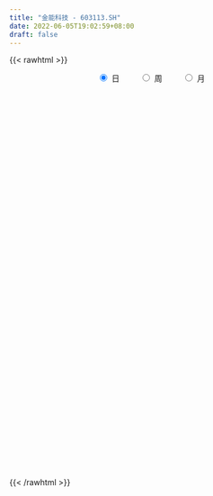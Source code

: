 ```yaml
---
title: "金能科技 - 603113.SH"
date: 2022-06-05T19:02:59+08:00
draft: false
---
```

{{< rawhtml >}}
    <div style="text-align: center">
        <label style="padding: 1rem;"><input style="margin-right: .5rem" type="radio" name="period" value="D" checked onclick="period_change(this)">日</label>
        <label style="padding: 1rem;"><input style="margin-right: .5rem" type="radio" name="period" value="W" onclick="period_change(this)">周</label>
        <label style="padding: 1rem;"><input style="margin-right: .5rem" type="radio" name="period" value="M" onclick="period_change(this)">月</label>
    </div>
    <div id="chart" style="height: 700px;"></div> 
    <script type="text/javascript">
        const D_v = [76900.62,54530.14,44757.0,49098.27,75308.27,68709.19,52502.98,70416.43,43916.92,49203.55,87596.33,54214.1,42674.81,78078.35,116352.27,96039.56,100617.26,65428.27,101009.67,60878.85,77804.55,129283.69,86785.03,63926.36,130128.92,269046.18,283647.27,178172.37,128021.52,116287.78,169220.69,81526.37,100699.92,85004.91,245554.66,348977.64,343216.64,316902.89,188499.09,247226.34,150256.74,237255.64,215055.11,190620.48,196820.15,128025.07,219208.61,199904.05,267764.33,273461.3,208988.67,123655.13,115190.95,164227.63,151429.34,128322.36,181379.61,160317.48,108492.29,88401.23,111724.56,98663.4,87748.66,97242.36,72726.49,79627.74,89019.85,103041.72,65074.9,46572.0,71833.42,81462.04,57570.28,62318.48,61913.0,88337.78,186844.57,100925.7,86169.87,109407.39,71094.69,78651.5,93863.11,70324.16,65303.44,42533.69,54529.0,40817.0,29629.0,43041.29,67235.04,36165.0,40210.11,75121.35,41573.05,36851.44,39409.21,43753.47,35516.0,47321.2,69356.56,40655.67,32587.6,53397.17,57164.68,49413.0,30899.95,39110.94,36933.14,41697.34,34796.71,39612.78,35192.41,41314.0,115192.44,84313.1,77592.74,176950.39,120952.65,103541.47,133291.44,143377.1,124157.91,149643.18,84095.06,174065.89,209803.31,136222.23,100331.04,136770.99,240680.98,157530.85,536374.0600000001,420840.75,201624.71,199244.12,164357.09,134578.41,195994.66,184999.95,104499.54,123620.83,269476.63,157494.93,133681.48,85613.61,96141.91,62135.93,108812.25,158154.05,110090.32,117542.39,82012.85,81392.4,168393.7,368265.29,287782.27,227555.49,182648.69,212112.88,198413.0,134699.98,165634.28,210787.11,181860.32,151140.2,188045.12,135372.47,149689.61,236593.18,359833.11,217267.2,241929.25,199596.17,274267.18,200859.86,264123.68,158757.79,153970.13,151343.69,246395.36,190961.24,151542.04,260764.34,185320.38,135866.07,246408.96,190538.89,274914.78,280410.74,265977.28,217130.87,149508.33,208228.16,208310.41,297137.56,140221.53,162661.24,104487.03,126814.21,123265.27,65559.88,70758.73,133993.34,111077.74,90528.7,94843.58,81765.85,129260.2,200725.83,158360.91,186754.48,117718.55,69683.46,109834.58,68737.04,94806.35,50630.19,81320.59,50644.62,54531.64,115689.36,63333.49,75931.43,48464.58,166475.05,96784.0,452507.93,185061.75,165163.78,80111.85,104465.08,72484.1,174630.33,81662.59,61305.67,86439.26,145786.93,158646.06,126773.49,147775.39,118780.04,63948.15,77129.67,57279.2,151692.68,93736.78,96475.29,145836.11,76941.24,107218.86,98020.33,74580.53,62998.33,72501.22,71070.96,92022.01,171939.38,104744.84,91526.08,94940.28,70435.23,132117.08,100060.03,89276.34,80538.75,65032.74,83581.16,59854.29,96598.98,79840.95,53333.45,43316.37,105383.7,82530.82,49121.77,33739.88,42117.08,31650.08,51553.85,67015.74,31928.97,75919.51,94826.02,75387.83,91532.35,76668.65,58554.65,65570.14,72281.98,65361.67,56187.18,94398.24,139218.53,120910.54,154222.71,185982.59,122983.63,77791.53,90849.66,74257.76,77646.24,137723.44,78687.92,100825.51,59681.77,94911.94,79907.54,128220.38,145773.48,283760.49,220558.72,186487.42,181071.24,245673.29,215706.84,197506.54,267964.88,258191.85,300696.68,218710.86,248553.79,249948.62,207911.55,153766.73,243038.7,233952.99,336855.94,229347.09,203004.98,188319.92,166941.09,265977.35,263669.15,238383.42,301499.79,292426.82,200976.36,134990.11,203809.88,96938.63,109544.93,99366.36,227372.54,95791.09,75939.23,78163.86,125849.04,135798.82,160088.97,123797.63,136949.61,115487.32,88215.03,104067.43,149957.34,144074.51,136728.61,149075.83,105919.77,93573.95,104532.8,104041.97,64220.0,70858.39,77411.33,101975.41,63332.55,76271.74,162467.62,345276.52,370915.28,291121.68,186335.19,123484.51,125541.2,136817.35,138524.16,127889.89,347179.08,548436.24,314132.4,265314.86,236308.54,208667.59,228976.35,161313.52,235756.09,143562.44,135832.53,297939.51,239139.72,202169.35,176627.74,167825.74,238223.06,293860.47,302663.42,234592.01,149519.55,263023.86,273271.06,146133.2,219627.58,121251.39,122417.59,69841.16,118217.1,69940.19,101554.84,151513.78,70580.01,69841.64,74659.95,125520.0,59913.22,69107.21,82023.37,62418.14,64506.38,61262.53,61778.11,106771.15,81410.25,56382.71,88504.0,63654.95,47227.0,57729.09,57349.08,72972.0,59321.05,64806.63,60908.63,100053.97,134621.88,88123.76,78984.09,78286.0,267232.52,154304.66,142545.61,137394.04,112821.79,99356.35,68349.17,92715.38,148847.08,175706.11,107659.9,110424.18,100033.99,117636.88,214758.95,233009.38,112518.0,103539.59,87694.58,107633.12,90193.06,78218.95,98573.03,130132.59,92359.31,91546.93,77936.26,119488.12,175457.19,294427.99,142981.26,176984.88,158492.0,131252.38,242696.57,181726.71,156605.37,103337.95,99540.31,107190.94,89475.91,71818.79,54354.0,72198.52,86221.23,63924.62,57467.63,82297.74,57245.49,89639.66,58142.72,118198.15,83660.43,117110.91,61062.24,72803.05,80297.78,67459.86,58695.91,61287.49,48580.16]
const D_histogram = [0.0,-0.0127635328,-0.0258088814,-0.031906418,-0.0192169505,-0.0279205649,-0.0252623417,-0.034071632,-0.0322983145,-0.0207204862,-0.0029189065,0.0070080617,0.013377545,0.027363703,0.0561773029,0.0600989518,0.0723269632,0.0691719056,0.0768044274,0.068925227,0.0649812352,0.067391461,0.0581882011,0.0407793076,0.0554230089,0.0988353379,0.1571400971,0.1837121355,0.1687995762,0.1353022304,0.1133019111,0.0789811082,0.0653606228,0.057621614,0.122766438,0.2190496248,0.269314548,0.249196724,0.2243797725,0.2159141601,0.1608511988,0.1486630545,0.1419500987,0.0787086522,0.0035937235,-0.0520594569,-0.0267461112,0.0014625824,-0.0255174235,-0.0077585913,-0.0375382527,-0.0610059262,-0.0982934079,-0.0865428083,-0.071916422,-0.076512028,-0.0697659518,-0.1026926533,-0.1336364648,-0.151199903,-0.1820858216,-0.1995044358,-0.2320030699,-0.2551285617,-0.27122356,-0.2610284291,-0.2259983671,-0.1850197856,-0.1682044969,-0.1600124621,-0.1304866362,-0.0939450036,-0.0789581646,-0.0717053596,-0.0758986366,-0.0709188732,-0.0226366132,-0.0058521737,0.0094688114,0.037087685,0.0300389747,-0.0118393748,-0.0592860648,-0.1146204669,-0.157696884,-0.1611165483,-0.1557262391,-0.1434652932,-0.1335954844,-0.1082065252,-0.0658784737,-0.0379764421,-0.0262360649,-0.0002922632,0.0006476104,-0.0090298263,-0.0095178602,0.0098410083,0.016351565,0.0367666683,0.0717628231,0.0947546811,0.0960377093,0.1102313345,0.1187582464,0.1025940507,0.0849691778,0.0626918073,0.0366087409,0.0087860399,0.0036476389,0.0097974843,0.0137433953,0.0007535084,0.0186711304,0.0447683273,0.0572914598,0.1102973473,0.1492709269,0.1662170468,0.1840440117,0.1921346079,0.1830497744,0.1402843899,0.1172595592,0.133074532,0.1472123015,0.1451822947,0.1200306225,0.1165313718,0.1501338128,0.1538330636,0.2397151221,0.249529419,0.247596952,0.1957191625,0.1505479399,0.0892689023,-0.007815264,-0.0896872578,-0.1575282759,-0.2126595732,-0.2168829443,-0.2446420414,-0.2659948101,-0.27075761,-0.2578735873,-0.249332773,-0.1968067468,-0.1285892303,-0.0710503548,-0.0970874795,-0.1024464475,-0.1230482739,-0.0631370424,0.0716830659,0.1447536483,0.2170800788,0.2291324814,0.1945941252,0.1417932719,0.0870105147,0.0202573172,-0.0192749227,-0.0421820235,-0.0278447743,-0.0361621477,-0.0236990299,-0.0294429038,0.0648123774,0.1726222655,0.2420396003,0.3521256748,0.3879548786,0.5001996585,0.4829229657,0.4391529076,0.3079569417,0.2270571026,0.2790463212,0.3299180299,0.2892403767,0.2347741675,0.1031480627,0.0529926839,0.039817432,-0.0816820403,-0.037968956,0.0502934643,0.2383182509,0.2442615843,0.0905391448,-0.0532984186,-0.2553926127,-0.2537193181,-0.2929547575,-0.2727817229,-0.2496317486,-0.2801436757,-0.301846725,-0.3857641146,-0.4063950756,-0.3706735009,-0.2981062861,-0.185786111,-0.0648631183,-0.0506765151,-0.0095682537,-0.1349613388,-0.2333888808,-0.3545338092,-0.5382802513,-0.580649982,-0.5806407965,-0.4761652145,-0.4044155906,-0.3713336916,-0.2963672895,-0.2060609937,-0.1448658387,-0.0633132739,0.0096373353,0.0784556615,0.0541055434,0.0229283596,-0.0320056245,-0.1760966066,-0.2666445351,-0.2787113545,-0.2486162292,-0.2141656325,-0.1610721717,-0.1012625625,-0.0012191472,0.0741280112,0.1234954924,0.1677499053,0.2188608533,0.3195926206,0.342032199,0.3861960064,0.331652576,0.2760569655,0.1933691441,0.1326940699,0.1639992533,0.1820179466,0.1858822633,0.1738668874,0.1183086542,0.026614227,0.0127429435,0.0183535086,0.0288190296,0.058305831,0.0067769057,-0.0098823591,0.0421585517,0.0527486335,0.0124320522,0.0220653671,-0.0173210564,0.0027404536,0.0328396308,0.0707684098,0.0559336792,-0.002171023,-0.076049316,-0.1142865548,-0.1834410973,-0.1932640455,-0.1987670385,-0.1880573283,-0.1392388378,-0.0911124768,-0.0712621944,-0.0508676746,-0.0629940462,-0.0717502627,-0.0784097593,-0.053232957,-0.0303600893,-0.0623916041,-0.0912768825,-0.1037043757,-0.0698288998,-0.0436479892,-0.0184574341,-0.0072914329,-0.0093135319,-0.0284089203,-0.0443762216,-0.0472338974,0.0056078169,0.0503728703,0.0116711412,-0.0869163921,-0.0696159858,-0.0601995907,0.0083746833,0.038938322,0.0522829823,0.1140050119,0.1495849672,0.1984823142,0.2182495448,0.2399229227,0.2362191607,0.2698721029,0.3175403244,0.2992946826,0.2610696507,0.1983290036,0.1051904345,0.105493616,0.0875267454,0.0824634576,0.0964143634,0.0549615495,0.0944259557,0.1248878051,0.0846460341,0.1149624832,0.11298553,0.0835938731,0.1187796993,0.1438247942,0.2189472383,0.1889175628,0.1981469918,0.1231959761,0.0540137469,0.0225832985,0.0310891618,0.054536932,-0.0186644402,-0.2021705832,-0.3687901166,-0.4590908876,-0.554488711,-0.5829989008,-0.5833544866,-0.5385498466,-0.5527147673,-0.518875406,-0.4580918905,-0.3934115923,-0.2955976645,-0.2038062427,-0.1526839619,-0.0898172761,-0.0979851318,-0.0785487781,-0.0573285606,-0.0736244089,-0.1226233666,-0.1707647873,-0.1637635524,-0.1802678094,-0.1515165554,-0.1236416473,-0.1198316427,-0.0691285255,-0.0304628721,0.0050822122,0.0425400585,0.0542473386,0.075242549,0.0848327418,0.1242308274,0.2252740041,0.3138342929,0.3553894193,0.3498161649,0.3397256774,0.30230782,0.2471196519,0.2048212223,0.1857540651,0.2641487664,0.3121270214,0.3161163315,0.2928809571,0.2888700714,0.258808165,0.2280820649,0.1654835203,0.1515444874,0.1110537029,0.0653629244,0.0824767651,0.0561835976,0.0473300471,0.0465726707,0.0304017211,0.0359807375,0.0458832695,0.103820731,0.0807398979,0.0583202347,-0.0022096195,-0.0808953854,-0.1302756418,-0.1826529657,-0.2011997759,-0.2277439247,-0.2216521962,-0.1942809036,-0.1673275681,-0.1563458279,-0.1804830001,-0.1809211705,-0.1635172337,-0.1514242799,-0.1748577854,-0.1717065567,-0.1631535497,-0.1902200906,-0.1771330705,-0.1819187321,-0.1653323106,-0.1154212909,-0.0488909382,0.0004291795,0.0408430716,0.0638904117,0.0593826955,0.0530211997,0.0750665504,0.0855102444,0.1038942898,0.1171202027,0.1108365938,0.1102705187,0.0754140071,0.0392273889,0.028265353,0.0336238223,0.0469396027,0.0842213274,0.0928966331,0.0593629499,-0.0124056283,-0.0724397637,-0.0950033654,-0.1035308121,-0.1395919234,-0.2092091835,-0.2300003119,-0.2224031041,-0.1758441648,-0.1407280408,-0.1162186792,-0.0808702438,-0.0461403803,-0.0218099556,-0.0007561929,0.0037401625,0.018674254,0.0297524344,0.0422324927,0.0618606822,0.0682066541,0.0670158195,0.0361218547,0.030267385,0.040983278,0.0901479479,0.1210618562,0.1124748158,0.141226274,0.1156086776,0.0678420351,-0.038682891,-0.1687058726,-0.2769003203,-0.3044834416,-0.3125861984,-0.2652221749,-0.1939055263,-0.1606502009,-0.1239101714,-0.0840768472,-0.0454775596,-0.0089333515,0.0257037791,0.0636530371,0.0887802986,0.1139240698,0.1330332186,0.1700293991,0.2025081829,0.1936153329,0.1926397955,0.2000678104,0.1985159158,0.1877735997,0.1714060613,0.1596382066,0.1471773274]
const D_fast = [0.0,-0.015954416,-0.035451985,-0.0495261261,-0.0416408962,-0.0573246518,-0.0609820141,-0.0783092123,-0.0846104734,-0.0782127666,-0.0611409136,-0.0494619299,-0.0397480604,-0.0189209767,0.023936949,0.0428833358,0.073193088,0.0873310068,0.1141646355,0.1235167418,0.1358180589,0.1550761499,0.1604199403,0.1532058736,0.1817053271,0.2498264907,0.3474162742,0.4199163464,0.4472036811,0.4475318929,0.4538570515,0.4392815256,0.4420011958,0.4486675906,0.5445040241,0.6955496171,0.8131431772,0.8553245343,0.8866025259,0.9321154535,0.9172652919,0.9422429112,0.9710174801,0.9274531967,0.8532366989,0.7845686542,0.8031954721,0.8317698112,0.7984104495,0.8142296338,0.7750654092,0.7363462543,0.6744854205,0.6646003181,0.6612475989,0.6375239858,0.6268285741,0.5682287093,0.5038757815,0.4485123677,0.3721049937,0.3048102705,0.2143108689,0.1274032367,0.0435023484,-0.0115596279,-0.0330291578,-0.0383055227,-0.0635413582,-0.0953524388,-0.098448272,-0.0853928903,-0.0901455925,-0.1008191274,-0.1239870635,-0.1367370184,-0.0941139117,-0.0787925157,-0.0611043277,-0.0242135329,-0.0237524995,-0.0685906927,-0.1308588989,-0.2148484177,-0.2973490559,-0.3410478572,-0.3745891078,-0.3981944852,-0.4217235474,-0.4233862196,-0.3975277864,-0.3791198655,-0.3739385044,-0.3480677685,-0.3469659923,-0.3589008856,-0.3617683846,-0.339949264,-0.3293508161,-0.2997440456,-0.246807185,-0.2001266568,-0.1748342013,-0.1330827424,-0.094866269,-0.085381952,-0.0817645304,-0.0883689491,-0.1052998303,-0.1309260213,-0.1351525126,-0.1265532962,-0.1191715364,-0.1319730461,-0.1093876415,-0.0720983627,-0.0452523653,0.0353278591,0.1116191704,0.1701195519,0.2339575198,0.2900817679,0.326759378,0.3190650911,0.3253551501,0.3744387559,0.4253796008,0.4596451676,0.4645011511,0.4901347433,0.5612706375,0.6034281542,0.7492389932,0.8214356449,0.8814024159,0.878454417,0.8709201794,0.8319583674,0.732920385,0.6286265768,0.5214034898,0.4131072992,0.354663192,0.2657435845,0.1778921133,0.1054399109,0.0538555368,0.0000631578,0.0033874973,0.0394577063,0.079233993,0.0289249984,-0.0020455814,-0.0534094764,-0.0092825054,0.1434583693,0.2527173638,0.379313814,0.448649337,0.4627595121,0.4454069768,0.4123768483,0.3506879801,0.3063370095,0.2728844028,0.2802604585,0.2629025482,0.2694409085,0.2563363087,0.3667946842,0.5177601387,0.6476873735,0.8458048667,0.9786227902,1.2159174848,1.3193715334,1.3853897022,1.3311829717,1.3070474083,1.4287982072,1.5621494234,1.5937818643,1.598009197,1.4921701079,1.4552629,1.4520420062,1.3101220237,1.3443428691,1.4451786554,1.6927830048,1.7597917343,1.6287040809,1.4715419128,1.2055995656,1.1438430307,1.0313689019,0.9833465058,0.944088543,0.843540697,0.7463759664,0.5660175482,0.4437878183,0.3868410177,0.384881661,0.4507553084,0.5554625215,0.556979996,0.5956961939,0.4365627742,0.279788012,0.0700096312,-0.2483068738,-0.4358390999,-0.5809901135,-0.5955558351,-0.6249101089,-0.6846616328,-0.6837870531,-0.6449960057,-0.6200173104,-0.5542930641,-0.4789331211,-0.3905008795,-0.4013246118,-0.4267697056,-0.4897050959,-0.6778202296,-0.8350292919,-0.9167739499,-0.9488328819,-0.9679236933,-0.9550982755,-0.9206043068,-0.8208656783,-0.7269865172,-0.6467451628,-0.5605532736,-0.4547271123,-0.2740971898,-0.1661495617,-0.0254367527,0.0029329609,0.0163515917,-0.0179939436,-0.0454955004,0.0268094964,0.0903326763,0.1406675588,0.1721189048,0.1461378351,0.0610969648,0.0504114171,0.0606103594,0.0782806377,0.1223438969,0.072509198,0.0533793434,0.1159598921,0.1397371323,0.1025285641,0.1176782207,0.0739615332,0.0947081566,0.1330172415,0.1886381229,0.1877868121,0.1291393542,0.0362487321,-0.0305601454,-0.1455749622,-0.2037139217,-0.2589086744,-0.2952132963,-0.2812045152,-0.2558562734,-0.2538215396,-0.2461439385,-0.2740188216,-0.3007126038,-0.3269745403,-0.3151059772,-0.2998231317,-0.3474525476,-0.3991570467,-0.4375106338,-0.4210923828,-0.4058234695,-0.3852472729,-0.37590413,-0.380254612,-0.4064522305,-0.4335135871,-0.4481797373,-0.3939360688,-0.3365777978,-0.3723617416,-0.4926783729,-0.492781963,-0.4984154656,-0.4277475208,-0.3874493017,-0.3610338958,-0.2708106131,-0.1978344161,-0.0993164905,-0.0249868738,0.0566672348,0.1120182631,0.2131392309,0.3401925336,0.3967705623,0.4238129431,0.410654547,0.3438135865,0.370490172,0.3744049878,0.3899575644,0.428012061,0.4002996345,0.4633705297,0.5250543304,0.5059740679,0.5650311378,0.5913005671,0.5828073784,0.6476881295,0.7086894229,0.8385486766,0.8557483918,0.9145145687,0.870362547,0.8146837546,0.7888991308,0.8051772845,0.8422592877,0.7643918054,0.5303430167,0.2715259541,0.0664524612,-0.16756754,-0.3418274549,-0.4880216624,-0.577854484,-0.7301980965,-0.8260775868,-0.8798170439,-0.9134896438,-0.889575132,-0.8487352709,-0.8357839806,-0.7953716138,-0.8280357524,-0.8282365933,-0.8213485159,-0.8560504665,-0.9357052658,-1.0265378833,-1.0604775365,-1.1220487459,-1.1311766308,-1.1342121345,-1.1603600405,-1.1269390547,-1.0958891193,-1.059073482,-1.010980621,-0.9857115063,-0.9459056586,-0.9151072803,-0.8446514879,-0.6872898102,-0.5202709481,-0.389868467,-0.3079876802,-0.2331467483,-0.1949876506,-0.1883959058,-0.1794890298,-0.1521176708,-0.0076857779,0.1183242325,0.2013426255,0.2513274904,0.3195341225,0.3541742574,0.3804686735,0.359241009,0.3831880979,0.3704607391,0.3411106917,0.3788437237,0.3665964555,0.3695754169,0.3804612081,0.3718906889,0.3864648896,0.407838239,0.4917308832,0.4888350247,0.4809954201,0.419913161,0.3210035487,0.2390543819,0.1410138166,0.0721670625,-0.0113130676,-0.0606343881,-0.0818333214,-0.096711878,-0.1248165947,-0.1940745169,-0.23974298,-0.2632183516,-0.2889814678,-0.3561294196,-0.3959048301,-0.4281402106,-0.5027617741,-0.5339580216,-0.5842233662,-0.6089700224,-0.5879143254,-0.5336067072,-0.4841792946,-0.4335546347,-0.3945346916,-0.384196734,-0.3773029298,-0.3364909415,-0.3046696865,-0.2603120685,-0.217806105,-0.1963805654,-0.1693790108,-0.1853820207,-0.2117617917,-0.2156574893,-0.2018930645,-0.1768423833,-0.1185053268,-0.0866058628,-0.1052988085,-0.1801687938,-0.2583128701,-0.3046273131,-0.3390374629,-0.4099965551,-0.531916111,-0.6102073173,-0.6582108857,-0.6556129875,-0.6556788737,-0.660224182,-0.6450933075,-0.621898539,-0.6030206032,-0.5821558888,-0.5767244927,-0.5571218378,-0.5386055487,-0.5155673672,-0.4804740072,-0.4570763718,-0.4415132515,-0.4633767526,-0.461664376,-0.4407026635,-0.3690010066,-0.3078216343,-0.2882899707,-0.224231944,-0.220947371,-0.2517535048,-0.3679491537,-0.5401486033,-0.7175681311,-0.8212721129,-0.9075214193,-0.9264629394,-0.9036226724,-0.9105298972,-0.9047674106,-0.8859532983,-0.8587234006,-0.8244125303,-0.7833494549,-0.7294869377,-0.6821646015,-0.6285398128,-0.5761723594,-0.4966688291,-0.4135629996,-0.3740520164,-0.3268676049,-0.2694226374,-0.221345553,-0.1851444693,-0.1586604923,-0.1305187953,-0.1061853427]
const D_slow = [0.0,-0.0031908832,-0.0096431035,-0.0176197081,-0.0224239457,-0.0294040869,-0.0357196723,-0.0442375803,-0.0523121589,-0.0574922805,-0.0582220071,-0.0564699917,-0.0531256054,-0.0462846797,-0.0322403539,-0.017215616,0.0008661248,0.0181591012,0.0373602081,0.0545915148,0.0708368236,0.0876846889,0.1022317392,0.1124265661,0.1262823183,0.1509911527,0.190276177,0.2362042109,0.278404105,0.3122296625,0.3405551403,0.3603004174,0.3766405731,0.3910459766,0.4217375861,0.4764999923,0.5438286293,0.6061278103,0.6622227534,0.7162012934,0.7564140931,0.7935798567,0.8290673814,0.8487445444,0.8496429753,0.8366281111,0.8299415833,0.8303072289,0.823927873,0.8219882252,0.812603662,0.7973521804,0.7727788285,0.7511431264,0.7331640209,0.7140360139,0.6965945259,0.6709213626,0.6375122464,0.5997122706,0.5541908152,0.5043147063,0.4463139388,0.3825317984,0.3147259084,0.2494688011,0.1929692093,0.1467142629,0.1046631387,0.0646600232,0.0320383642,0.0085521133,-0.0111874279,-0.0291137678,-0.0480884269,-0.0658181452,-0.0714772985,-0.072940342,-0.0705731391,-0.0613012179,-0.0537914742,-0.0567513179,-0.0715728341,-0.1002279508,-0.1396521718,-0.1799313089,-0.2188628687,-0.254729192,-0.2881280631,-0.3151796944,-0.3316493128,-0.3411434233,-0.3477024395,-0.3477755053,-0.3476136027,-0.3498710593,-0.3522505244,-0.3497902723,-0.3457023811,-0.336510714,-0.3185700082,-0.2948813379,-0.2708719106,-0.243314077,-0.2136245154,-0.1879760027,-0.1667337082,-0.1510607564,-0.1419085712,-0.1397120612,-0.1388001515,-0.1363507804,-0.1329149316,-0.1327265545,-0.1280587719,-0.1168666901,-0.1025438251,-0.0749694883,-0.0376517565,0.0039025052,0.0499135081,0.09794716,0.1437096036,0.1787807011,0.2080955909,0.2413642239,0.2781672993,0.314462873,0.3444705286,0.3736033715,0.4111368247,0.4495950906,0.5095238711,0.5719062259,0.6338054639,0.6827352545,0.7203722395,0.7426894651,0.7407356491,0.7183138346,0.6789317657,0.6257668724,0.5715461363,0.5103856259,0.4438869234,0.3761975209,0.3117291241,0.2493959308,0.2001942441,0.1680469365,0.1502843478,0.1260124779,0.1004008661,0.0696387976,0.053854537,0.0717753034,0.1079637155,0.1622337352,0.2195168556,0.2681653869,0.3036137049,0.3253663336,0.3304306629,0.3256119322,0.3150664263,0.3081052327,0.2990646958,0.2931399384,0.2857792124,0.3019823068,0.3451378732,0.4056477732,0.4936791919,0.5906679116,0.7157178262,0.8364485676,0.9462367945,1.02322603,1.0799903056,1.1497518859,1.2322313934,1.3045414876,1.3632350295,1.3890220452,1.4022702161,1.4122245741,1.391804064,1.3823118251,1.3948851911,1.4544647539,1.5155301499,1.5381649361,1.5248403315,1.4609921783,1.3975623488,1.3243236594,1.2561282287,1.1937202916,1.1236843726,1.0482226914,0.9517816627,0.8501828938,0.7575145186,0.6829879471,0.6365414194,0.6203256398,0.607656511,0.6052644476,0.5715241129,0.5131768927,0.4245434404,0.2899733776,0.1448108821,-0.000349317,-0.1193906206,-0.2204945183,-0.3133279412,-0.3874197636,-0.438935012,-0.4751514717,-0.4909797901,-0.4885704563,-0.468956541,-0.4554301551,-0.4496980652,-0.4576994713,-0.501723623,-0.5683847568,-0.6380625954,-0.7002166527,-0.7537580608,-0.7940261037,-0.8193417443,-0.8196465311,-0.8011145283,-0.7702406552,-0.7283031789,-0.6735879656,-0.5936898104,-0.5081817607,-0.4116327591,-0.3287196151,-0.2597053737,-0.2113630877,-0.1781895702,-0.1371897569,-0.0916852703,-0.0452147045,-0.0017479826,0.0278291809,0.0344827377,0.0376684736,0.0422568508,0.0494616081,0.0640380659,0.0657322923,0.0632617025,0.0738013405,0.0869884988,0.0900965119,0.0956128536,0.0912825896,0.091967703,0.1001776107,0.1178697131,0.1318531329,0.1313103772,0.1122980481,0.0837264094,0.0378661351,-0.0104498763,-0.0601416359,-0.107155968,-0.1419656774,-0.1647437966,-0.1825593452,-0.1952762639,-0.2110247754,-0.2289623411,-0.2485647809,-0.2618730202,-0.2694630425,-0.2850609435,-0.3078801641,-0.3338062581,-0.351263483,-0.3621754803,-0.3667898388,-0.3686126971,-0.37094108,-0.3780433101,-0.3891373655,-0.4009458399,-0.3995438856,-0.3869506681,-0.3840328828,-0.4057619808,-0.4231659773,-0.4382158749,-0.4361222041,-0.4263876236,-0.413316878,-0.3848156251,-0.3474193833,-0.2977988047,-0.2432364185,-0.1832556879,-0.1242008977,-0.056732872,0.0226522091,0.0974758798,0.1627432925,0.2123255434,0.238623152,0.264996556,0.2868782424,0.3074941068,0.3315976976,0.345338085,0.3689445739,0.4001665252,0.4213280337,0.4500686546,0.4783150371,0.4992135053,0.5289084302,0.5648646287,0.6196014383,0.666830829,0.7163675769,0.747166571,0.7606700077,0.7663158323,0.7740881227,0.7877223557,0.7830562457,0.7325135999,0.6403160707,0.5255433488,0.3869211711,0.2411714459,0.0953328242,-0.0393046374,-0.1774833292,-0.3072021807,-0.4217251534,-0.5200780515,-0.5939774676,-0.6449290282,-0.6831000187,-0.7055543377,-0.7300506207,-0.7496878152,-0.7640199553,-0.7824260576,-0.8130818992,-0.855773096,-0.8967139841,-0.9417809365,-0.9796600753,-1.0105704872,-1.0405283978,-1.0578105292,-1.0654262472,-1.0641556942,-1.0535206795,-1.0399588449,-1.0211482076,-0.9999400222,-0.9688823153,-0.9125638143,-0.8341052411,-0.7452578863,-0.657803845,-0.5728724257,-0.4972954707,-0.4355155577,-0.3843102521,-0.3378717359,-0.2718345443,-0.1938027889,-0.114773706,-0.0415534667,0.0306640511,0.0953660924,0.1523866086,0.1937574887,0.2316436105,0.2594070362,0.2757477673,0.2963669586,0.310412858,0.3222453698,0.3338885374,0.3414889677,0.3504841521,0.3619549695,0.3879101522,0.4080951267,0.4226751854,0.4221227805,0.4018989341,0.3693300237,0.3236667823,0.2733668383,0.2164308571,0.1610178081,0.1124475822,0.0706156902,0.0315292332,-0.0135915168,-0.0588218095,-0.0997011179,-0.1375571879,-0.1812716342,-0.2241982734,-0.2649866608,-0.3125416835,-0.3568249511,-0.4023046341,-0.4436377118,-0.4724930345,-0.484715769,-0.4846084742,-0.4743977063,-0.4584251033,-0.4435794295,-0.4303241295,-0.4115574919,-0.3901799308,-0.3642063584,-0.3349263077,-0.3072171592,-0.2796495296,-0.2607960278,-0.2509891806,-0.2439228423,-0.2355168867,-0.2237819861,-0.2027266542,-0.1795024959,-0.1646617584,-0.1677631655,-0.1858731064,-0.2096239478,-0.2355066508,-0.2704046317,-0.3227069275,-0.3802070055,-0.4358077815,-0.4797688227,-0.5149508329,-0.5440055027,-0.5642230637,-0.5757581587,-0.5812106476,-0.5813996959,-0.5804646552,-0.5757960917,-0.5683579831,-0.5577998599,-0.5423346894,-0.5252830259,-0.508529071,-0.4994986073,-0.4919317611,-0.4816859415,-0.4591489546,-0.4288834905,-0.4007647866,-0.365458218,-0.3365560486,-0.3195955399,-0.3292662626,-0.3714427308,-0.4406678108,-0.5167886712,-0.5949352208,-0.6612407646,-0.7097171461,-0.7498796964,-0.7808572392,-0.801876451,-0.8132458409,-0.8154791788,-0.809053234,-0.7931399747,-0.7709449001,-0.7424638826,-0.709205578,-0.6666982282,-0.6160711825,-0.5676673493,-0.5195074004,-0.4694904478,-0.4198614688,-0.3729180689,-0.3300665536,-0.2901570019,-0.2533626701]
const D_data = [['2020-05-13', 10.2, 10.18, 10.05, 10.24],['2020-05-14', 10.1, 9.98, 9.97, 10.13],['2020-05-15', 10.06, 9.89, 9.88, 10.1],['2020-05-18', 9.9, 9.9, 9.86, 10.02],['2020-05-19', 10.0, 10.13, 9.99, 10.28],['2020-05-20', 10.07, 9.85, 9.82, 10.11],['2020-05-21', 9.86, 9.95, 9.83, 9.98],['2020-05-22', 9.97, 9.76, 9.75, 10.14],['2020-05-25', 9.74, 9.84, 9.63, 9.84],['2020-05-26', 9.81, 9.97, 9.79, 9.98],['2020-05-27', 9.92, 10.11, 9.86, 10.26],['2020-05-28', 10.07, 10.08, 9.95, 10.18],['2020-05-29', 10.05, 10.08, 10.04, 10.18],['2020-06-01', 10.13, 10.24, 10.09, 10.31],['2020-06-02', 10.3, 10.57, 10.26, 10.57],['2020-06-03', 10.54, 10.39, 10.38, 10.61],['2020-06-04', 10.45, 10.59, 10.32, 10.7],['2020-06-05', 10.69, 10.48, 10.37, 10.69],['2020-06-08', 10.53, 10.69, 10.51, 10.82],['2020-06-09', 10.6, 10.56, 10.51, 10.66],['2020-06-10', 10.59, 10.64, 10.42, 10.76],['2020-06-11', 10.62, 10.78, 10.57, 10.95],['2020-06-12', 10.59, 10.68, 10.53, 10.85],['2020-06-15', 10.68, 10.56, 10.52, 10.82],['2020-06-16', 10.62, 11.01, 10.56, 11.07],['2020-06-17', 11.18, 11.61, 11.1, 11.65],['2020-06-18', 11.5, 12.2, 11.47, 12.36],['2020-06-19', 12.17, 12.2, 12.04, 12.39],['2020-06-22', 12.29, 11.89, 11.89, 12.35],['2020-06-23', 11.88, 11.69, 11.67, 11.95],['2020-06-24', 11.64, 11.83, 11.64, 12.14],['2020-06-29', 11.78, 11.65, 11.55, 11.88],['2020-06-30', 11.7, 11.89, 11.7, 12.1],['2020-07-01', 12.0, 12.01, 11.81, 12.13],['2020-07-02', 12.11, 13.21, 12.02, 13.21],['2020-07-03', 13.6, 14.24, 13.4, 14.48],['2020-07-06', 13.93, 14.33, 13.53, 14.38],['2020-07-07', 14.34, 13.82, 13.79, 14.34],['2020-07-08', 13.72, 13.92, 13.66, 14.09],['2020-07-09', 13.85, 14.31, 13.79, 14.46],['2020-07-10', 14.14, 13.81, 13.77, 14.2],['2020-07-13', 13.82, 14.4, 13.82, 14.75],['2020-07-14', 14.35, 14.65, 14.21, 15.1],['2020-07-15', 14.67, 13.96, 13.8, 14.78],['2020-07-16', 13.98, 13.59, 13.48, 14.35],['2020-07-17', 13.61, 13.58, 13.27, 13.9],['2020-07-20', 13.74, 14.6, 13.68, 14.73],['2020-07-21', 14.71, 14.89, 14.45, 15.06],['2020-07-22', 15.11, 14.31, 14.27, 15.29],['2020-07-23', 14.1, 14.95, 13.94, 15.05],['2020-07-24', 14.87, 14.42, 14.34, 15.21],['2020-07-27', 14.68, 14.43, 14.23, 14.79],['2020-07-28', 14.25, 14.14, 14.0, 14.64],['2020-07-29', 14.2, 14.72, 13.81, 14.86],['2020-07-30', 14.8, 14.87, 14.6, 14.97],['2020-07-31', 14.8, 14.7, 14.35, 14.87],['2020-08-03', 14.7, 14.89, 14.61, 15.1],['2020-08-04', 14.83, 14.35, 14.21, 14.83],['2020-08-05', 14.3, 14.2, 14.11, 14.45],['2020-08-06', 14.21, 14.21, 14.04, 14.4],['2020-08-07', 14.39, 13.86, 13.68, 14.45],['2020-08-10', 13.71, 13.82, 13.36, 13.95],['2020-08-11', 13.65, 13.39, 13.34, 13.9],['2020-08-12', 13.29, 13.22, 12.94, 13.44],['2020-08-13', 13.3, 13.04, 13.0, 13.45],['2020-08-14', 13.05, 13.18, 12.84, 13.21],['2020-08-17', 13.18, 13.45, 13.1, 13.51],['2020-08-18', 13.49, 13.59, 13.38, 13.85],['2020-08-19', 13.65, 13.32, 13.22, 13.65],['2020-08-20', 13.33, 13.16, 13.14, 13.37],['2020-08-21', 13.2, 13.42, 13.17, 13.51],['2020-08-24', 13.42, 13.6, 13.21, 13.62],['2020-08-25', 13.61, 13.4, 13.38, 13.7],['2020-08-26', 13.35, 13.3, 13.28, 13.64],['2020-08-27', 13.33, 13.1, 13.01, 13.38],['2020-08-28', 13.08, 13.15, 12.79, 13.18],['2020-08-31', 13.22, 13.79, 13.19, 14.28],['2020-09-01', 13.86, 13.55, 13.41, 13.86],['2020-09-02', 13.63, 13.61, 13.44, 13.75],['2020-09-03', 13.68, 13.89, 13.61, 13.99],['2020-09-04', 13.66, 13.53, 13.35, 13.66],['2020-09-07', 13.5, 12.96, 12.94, 13.58],['2020-09-08', 12.9, 12.61, 12.46, 13.02],['2020-09-09', 12.53, 12.15, 12.07, 12.62],['2020-09-10', 12.23, 11.91, 11.88, 12.4],['2020-09-11', 11.87, 12.13, 11.82, 12.19],['2020-09-14', 12.16, 12.09, 11.94, 12.29],['2020-09-15', 12.05, 12.07, 11.92, 12.1],['2020-09-16', 12.07, 11.95, 11.91, 12.12],['2020-09-17', 12.0, 12.1, 11.85, 12.15],['2020-09-18', 12.09, 12.38, 12.01, 12.44],['2020-09-21', 12.47, 12.3, 12.26, 12.47],['2020-09-22', 12.23, 12.13, 12.08, 12.33],['2020-09-23', 12.16, 12.35, 12.11, 12.57],['2020-09-24', 12.31, 12.06, 12.04, 12.33],['2020-09-25', 12.19, 11.85, 11.84, 12.19],['2020-09-28', 11.9, 11.88, 11.85, 12.17],['2020-09-29', 11.99, 12.13, 11.9, 12.2],['2020-09-30', 12.15, 12.0, 11.95, 12.2],['2020-10-09', 12.08, 12.22, 12.08, 12.35],['2020-10-12', 12.31, 12.55, 12.26, 12.63],['2020-10-13', 12.55, 12.58, 12.48, 12.62],['2020-10-14', 12.53, 12.41, 12.37, 12.58],['2020-10-15', 12.46, 12.66, 12.35, 12.74],['2020-10-16', 12.6, 12.71, 12.5, 12.85],['2020-10-19', 12.71, 12.44, 12.43, 12.79],['2020-10-20', 12.43, 12.38, 12.24, 12.48],['2020-10-21', 12.46, 12.25, 12.22, 12.46],['2020-10-22', 12.25, 12.09, 12.07, 12.29],['2020-10-23', 12.09, 11.92, 11.91, 12.18],['2020-10-26', 11.92, 12.1, 11.9, 12.14],['2020-10-27', 12.04, 12.23, 12.0, 12.37],['2020-10-28', 12.23, 12.22, 12.01, 12.29],['2020-10-29', 12.11, 11.97, 11.88, 12.11],['2020-10-30', 12.0, 12.36, 11.98, 12.64],['2020-11-02', 12.31, 12.59, 12.26, 12.68],['2020-11-03', 12.69, 12.55, 12.47, 12.79],['2020-11-04', 12.73, 13.29, 12.67, 13.46],['2020-11-05', 13.45, 13.46, 13.2, 13.56],['2020-11-06', 13.48, 13.46, 13.36, 13.64],['2020-11-09', 13.7, 13.71, 13.56, 13.97],['2020-11-10', 13.65, 13.82, 13.62, 14.26],['2020-11-11', 13.76, 13.77, 13.69, 14.2],['2020-11-12', 13.65, 13.36, 13.21, 13.79],['2020-11-13', 13.44, 13.56, 13.22, 13.58],['2020-11-16', 13.59, 14.16, 13.53, 14.29],['2020-11-17', 14.06, 14.37, 14.0, 14.95],['2020-11-18', 14.28, 14.36, 14.14, 14.55],['2020-11-19', 14.33, 14.15, 13.97, 14.48],['2020-11-20', 14.04, 14.49, 13.83, 14.6],['2020-11-23', 14.49, 15.2, 14.48, 15.3],['2020-11-24', 14.98, 15.11, 14.73, 15.21],['2020-11-25', 15.2, 16.61, 15.2, 16.62],['2020-11-26', 16.28, 16.19, 15.95, 16.87],['2020-11-27', 16.19, 16.35, 15.88, 16.64],['2020-11-30', 16.35, 15.85, 15.78, 16.56],['2020-12-01', 15.76, 15.91, 15.5, 16.05],['2020-12-02', 15.88, 15.62, 15.51, 15.98],['2020-12-03', 15.58, 14.88, 14.77, 15.6],['2020-12-04', 14.88, 14.65, 14.43, 14.97],['2020-12-07', 14.68, 14.42, 14.28, 14.7],['2020-12-08', 14.31, 14.19, 14.11, 14.38],['2020-12-09', 14.24, 14.58, 14.21, 15.07],['2020-12-10', 14.6, 14.09, 13.98, 14.8],['2020-12-11', 14.21, 13.9, 13.82, 14.69],['2020-12-14', 13.81, 13.88, 13.58, 14.35],['2020-12-15', 13.74, 13.96, 13.59, 14.07],['2020-12-16', 14.1, 13.8, 13.71, 14.16],['2020-12-17', 13.8, 14.37, 13.7, 14.47],['2020-12-18', 14.56, 14.79, 14.54, 15.02],['2020-12-21', 14.97, 14.94, 14.7, 15.08],['2020-12-22', 14.94, 13.93, 13.93, 14.95],['2020-12-23', 13.97, 14.04, 13.8, 14.26],['2020-12-24', 14.04, 13.7, 13.68, 14.05],['2020-12-25', 13.96, 14.75, 13.66, 15.06],['2020-12-28', 14.95, 16.23, 14.81, 16.23],['2020-12-29', 16.5, 16.12, 15.82, 16.87],['2020-12-30', 15.89, 16.67, 15.82, 16.85],['2020-12-31', 16.41, 16.35, 15.99, 16.52],['2021-01-04', 16.12, 15.91, 15.81, 16.35],['2021-01-05', 16.07, 15.62, 15.24, 16.13],['2021-01-06', 15.52, 15.44, 15.21, 15.77],['2021-01-07', 15.36, 15.05, 14.94, 15.75],['2021-01-08', 15.08, 15.15, 15.0, 15.65],['2021-01-11', 15.2, 15.21, 14.64, 15.34],['2021-01-12', 15.09, 15.67, 14.86, 15.67],['2021-01-13', 15.67, 15.42, 15.35, 16.12],['2021-01-14', 15.23, 15.71, 14.94, 16.04],['2021-01-15', 15.74, 15.52, 14.96, 15.89],['2021-01-18', 15.6, 17.07, 15.6, 17.07],['2021-01-19', 16.8, 17.93, 16.71, 18.4],['2021-01-20', 17.85, 18.15, 17.36, 18.34],['2021-01-21', 18.22, 19.45, 18.15, 19.8],['2021-01-22', 18.95, 19.29, 18.81, 19.65],['2021-01-25', 19.2, 21.1, 19.08, 21.22],['2021-01-26', 20.61, 20.24, 20.02, 21.07],['2021-01-27', 20.26, 20.24, 18.58, 20.9],['2021-01-28', 19.68, 19.11, 19.03, 20.05],['2021-01-29', 19.2, 19.53, 19.2, 20.18],['2021-02-01', 20.14, 21.48, 20.0, 21.48],['2021-02-02', 21.7, 22.16, 21.0, 23.11],['2021-02-03', 21.57, 21.47, 21.42, 22.56],['2021-02-04', 21.53, 21.44, 21.15, 22.7],['2021-02-05', 21.93, 20.3, 19.88, 23.17],['2021-02-08', 20.91, 21.09, 19.21, 21.4],['2021-02-09', 20.99, 21.62, 20.77, 22.0],['2021-02-10', 21.5, 20.08, 19.75, 21.77],['2021-02-18', 21.01, 22.09, 21.01, 22.09],['2021-02-19', 22.75, 23.21, 21.8, 23.74],['2021-02-22', 23.16, 25.53, 22.59, 25.53],['2021-02-23', 25.2, 24.18, 23.86, 26.2],['2021-02-24', 24.6, 22.13, 21.9, 24.93],['2021-02-25', 22.72, 21.68, 21.66, 23.11],['2021-02-26', 21.03, 20.1, 19.8, 21.14],['2021-03-01', 20.2, 22.11, 20.12, 22.11],['2021-03-02', 22.11, 21.47, 21.35, 23.58],['2021-03-03', 21.79, 22.12, 21.19, 22.23],['2021-03-04', 21.79, 22.24, 21.7, 23.09],['2021-03-05', 21.19, 21.5, 21.19, 22.4],['2021-03-08', 21.68, 21.39, 21.12, 23.06],['2021-03-09', 21.0, 20.19, 19.9, 21.7],['2021-03-10', 20.09, 20.51, 20.09, 20.7],['2021-03-11', 21.29, 21.06, 20.41, 21.42],['2021-03-12', 21.28, 21.65, 21.01, 22.43],['2021-03-15', 21.52, 22.55, 21.31, 23.18],['2021-03-16', 22.35, 23.28, 22.35, 23.65],['2021-03-17', 23.12, 22.35, 22.17, 23.12],['2021-03-18', 22.56, 22.9, 22.2, 23.5],['2021-03-19', 22.49, 20.61, 20.61, 22.54],['2021-03-22', 20.55, 20.27, 19.44, 20.55],['2021-03-23', 20.57, 19.22, 18.71, 20.6],['2021-03-24', 19.02, 17.3, 17.3, 19.22],['2021-03-25', 17.44, 18.04, 17.09, 18.15],['2021-03-26', 18.08, 18.0, 17.87, 18.23],['2021-03-29', 18.35, 19.16, 17.88, 19.27],['2021-03-30', 19.21, 18.85, 18.31, 19.24],['2021-03-31', 18.83, 18.3, 18.06, 18.97],['2021-04-01', 18.34, 18.8, 18.29, 18.9],['2021-04-02', 18.81, 19.18, 18.74, 19.43],['2021-04-06', 19.5, 19.02, 18.96, 19.75],['2021-04-07', 19.2, 19.51, 18.72, 19.6],['2021-04-08', 19.51, 19.73, 19.23, 20.45],['2021-04-09', 19.88, 20.03, 19.69, 20.46],['2021-04-12', 19.8, 18.97, 18.88, 19.99],['2021-04-13', 19.02, 18.7, 18.52, 19.28],['2021-04-14', 18.73, 18.1, 17.87, 19.55],['2021-04-15', 18.07, 16.29, 16.29, 18.09],['2021-04-16', 14.67, 16.07, 14.66, 16.78],['2021-04-19', 15.76, 16.47, 15.43, 16.63],['2021-04-20', 16.6, 16.74, 16.6, 17.65],['2021-04-21', 16.53, 16.68, 16.26, 16.95],['2021-04-22', 16.72, 16.89, 16.72, 17.36],['2021-04-23', 16.88, 17.06, 16.8, 17.3],['2021-04-26', 17.2, 17.84, 17.08, 18.18],['2021-04-27', 17.84, 17.92, 17.57, 18.13],['2021-04-28', 17.93, 17.9, 17.7, 18.18],['2021-04-29', 17.91, 18.1, 17.42, 18.15],['2021-04-30', 18.35, 18.5, 17.89, 18.78],['2021-05-06', 18.89, 19.66, 18.7, 19.74],['2021-05-07', 19.65, 19.2, 19.15, 19.87],['2021-05-10', 19.42, 19.88, 18.88, 19.89],['2021-05-11', 19.1, 18.85, 17.99, 19.15],['2021-05-12', 18.76, 18.74, 18.4, 19.14],['2021-05-13', 18.72, 18.18, 17.85, 18.74],['2021-05-14', 18.25, 18.17, 17.99, 18.4],['2021-05-17', 18.16, 19.34, 18.02, 19.68],['2021-05-18', 19.55, 19.43, 18.81, 19.55],['2021-05-19', 19.45, 19.45, 18.85, 19.59],['2021-05-20', 19.1, 19.37, 18.12, 19.5],['2021-05-21', 19.5, 18.76, 18.7, 19.63],['2021-05-24', 17.85, 17.97, 17.58, 18.6],['2021-05-25', 17.89, 18.68, 17.89, 19.32],['2021-05-26', 18.68, 18.92, 18.2, 19.25],['2021-05-27', 18.85, 19.05, 18.78, 19.37],['2021-05-28', 19.21, 19.44, 18.9, 19.55],['2021-05-31', 19.12, 18.4, 18.26, 19.2],['2021-06-01', 18.18, 18.66, 18.18, 18.75],['2021-06-02', 18.71, 19.64, 18.71, 20.12],['2021-06-03', 19.65, 19.34, 19.05, 19.8],['2021-06-04', 19.12, 18.66, 18.43, 19.12],['2021-06-07', 18.6, 19.23, 18.52, 19.37],['2021-06-08', 19.26, 18.55, 18.5, 19.36],['2021-06-09', 18.66, 19.25, 18.26, 19.66],['2021-06-10', 19.38, 19.54, 19.0, 19.66],['2021-06-11', 19.6, 19.88, 19.5, 20.04],['2021-06-15', 20.06, 19.35, 19.29, 20.22],['2021-06-16', 19.25, 18.65, 18.58, 19.55],['2021-06-17', 18.55, 18.08, 17.96, 18.68],['2021-06-18', 17.96, 18.16, 17.88, 18.53],['2021-06-21', 18.17, 17.37, 17.06, 18.19],['2021-06-22', 17.36, 17.75, 17.12, 17.87],['2021-06-23', 17.74, 17.6, 17.4, 17.94],['2021-06-24', 17.59, 17.65, 17.32, 17.92],['2021-06-25', 17.9, 18.14, 17.72, 18.56],['2021-06-28', 17.93, 18.28, 17.7, 18.35],['2021-06-29', 18.17, 18.02, 17.94, 18.38],['2021-06-30', 18.13, 18.06, 18.0, 18.25],['2021-07-01', 18.23, 17.6, 17.56, 18.36],['2021-07-02', 17.61, 17.5, 17.36, 17.84],['2021-07-05', 17.57, 17.39, 17.27, 17.8],['2021-07-06', 17.41, 17.75, 17.41, 18.07],['2021-07-07', 17.62, 17.78, 17.61, 18.03],['2021-07-08', 17.82, 16.99, 16.96, 17.84],['2021-07-09', 17.1, 16.76, 16.41, 17.13],['2021-07-12', 16.8, 16.73, 16.68, 17.2],['2021-07-13', 16.9, 17.25, 16.65, 17.35],['2021-07-14', 17.41, 17.22, 17.1, 17.49],['2021-07-15', 17.29, 17.27, 16.92, 17.45],['2021-07-16', 17.27, 17.13, 17.09, 17.45],['2021-07-19', 17.15, 16.93, 16.82, 17.3],['2021-07-20', 16.76, 16.59, 16.15, 16.77],['2021-07-21', 16.7, 16.45, 16.25, 16.79],['2021-07-22', 16.45, 16.47, 16.16, 16.51],['2021-07-23', 16.4, 17.23, 16.35, 17.49],['2021-07-26', 17.2, 17.36, 17.02, 17.91],['2021-07-27', 17.66, 16.3, 16.25, 18.06],['2021-07-28', 16.25, 15.09, 14.9, 16.26],['2021-07-29', 15.38, 16.2, 15.32, 16.36],['2021-07-30', 16.4, 16.06, 15.85, 16.48],['2021-08-02', 15.9, 16.93, 15.86, 16.95],['2021-08-03', 16.7, 16.68, 16.61, 17.0],['2021-08-04', 16.84, 16.56, 16.31, 16.91],['2021-08-05', 16.77, 17.38, 16.42, 17.85],['2021-08-06', 17.34, 17.37, 17.01, 17.73],['2021-08-09', 17.37, 17.86, 17.35, 18.1],['2021-08-10', 17.82, 17.81, 17.56, 17.97],['2021-08-11', 17.82, 18.1, 17.47, 18.14],['2021-08-12', 18.01, 18.0, 17.77, 18.32],['2021-08-13', 18.0, 18.74, 17.9, 18.98],['2021-08-16', 19.02, 19.37, 18.79, 19.5],['2021-08-17', 20.57, 18.88, 18.45, 21.18],['2021-08-18', 19.18, 18.72, 18.5, 19.4],['2021-08-19', 18.8, 18.35, 17.31, 18.8],['2021-08-20', 18.26, 17.7, 17.54, 18.6],['2021-08-23', 17.98, 18.74, 17.98, 19.05],['2021-08-24', 19.38, 18.58, 18.33, 19.54],['2021-08-25', 18.58, 18.79, 18.43, 18.91],['2021-08-26', 18.66, 19.17, 18.55, 19.36],['2021-08-27', 18.8, 18.51, 18.19, 18.8],['2021-08-30', 18.51, 19.63, 18.47, 19.88],['2021-08-31', 19.7, 19.85, 19.07, 19.86],['2021-09-01', 19.85, 19.08, 18.63, 20.26],['2021-09-02', 18.91, 20.08, 18.9, 20.15],['2021-09-03', 19.86, 19.91, 19.32, 20.5],['2021-09-06', 19.9, 19.63, 19.4, 20.14],['2021-09-07', 19.87, 20.61, 19.66, 20.65],['2021-09-08', 20.63, 20.83, 20.28, 21.48],['2021-09-09', 21.2, 21.96, 20.38, 22.64],['2021-09-10', 21.41, 21.02, 20.8, 21.63],['2021-09-13', 20.78, 21.71, 20.66, 21.93],['2021-09-14', 21.37, 20.71, 20.6, 21.49],['2021-09-15', 20.69, 20.57, 20.36, 20.95],['2021-09-16', 21.49, 20.91, 20.8, 22.24],['2021-09-17', 20.52, 21.48, 20.52, 22.35],['2021-09-22', 21.33, 21.9, 20.65, 22.22],['2021-09-23', 22.28, 20.68, 20.3, 22.38],['2021-09-24', 20.56, 18.62, 18.61, 20.56],['2021-09-27', 18.66, 17.75, 17.42, 18.79],['2021-09-28', 18.0, 17.76, 17.58, 18.07],['2021-09-29', 17.62, 16.85, 16.56, 17.78],['2021-09-30', 16.8, 16.94, 16.7, 17.2],['2021-10-08', 17.21, 16.77, 16.69, 17.36],['2021-10-11', 16.93, 17.01, 16.77, 17.26],['2021-10-12', 17.07, 15.9, 15.81, 17.24],['2021-10-13', 15.91, 16.09, 15.65, 16.19],['2021-10-14', 16.1, 16.24, 15.87, 16.35],['2021-10-15', 16.14, 16.22, 15.88, 16.31],['2021-10-18', 16.2, 16.72, 16.15, 16.82],['2021-10-19', 16.72, 16.87, 16.53, 17.29],['2021-10-20', 16.0, 16.51, 15.35, 16.58],['2021-10-21', 16.47, 16.77, 16.35, 17.09],['2021-10-22', 16.63, 15.85, 15.83, 16.67],['2021-10-25', 15.85, 16.05, 15.81, 16.34],['2021-10-26', 16.0, 16.02, 15.9, 16.31],['2021-10-27', 15.83, 15.4, 15.25, 15.85],['2021-10-28', 15.05, 14.62, 14.26, 15.21],['2021-10-29', 14.59, 14.13, 14.13, 14.6],['2021-11-01', 14.14, 14.45, 14.11, 14.56],['2021-11-02', 14.43, 13.86, 13.58, 14.58],['2021-11-03', 13.84, 14.19, 13.81, 14.38],['2021-11-04', 14.13, 14.08, 13.91, 14.33],['2021-11-05', 14.08, 13.62, 13.62, 14.09],['2021-11-08', 13.62, 14.13, 13.62, 14.16],['2021-11-09', 14.09, 14.03, 13.86, 14.09],['2021-11-10', 13.96, 14.03, 13.64, 14.04],['2021-11-11', 14.03, 14.12, 13.93, 14.15],['2021-11-12', 14.05, 13.82, 13.81, 14.06],['2021-11-15', 13.8, 13.93, 13.73, 13.95],['2021-11-16', 13.82, 13.79, 13.76, 13.93],['2021-11-17', 13.8, 14.24, 13.71, 14.57],['2021-11-18', 14.41, 15.4, 14.41, 15.66],['2021-11-19', 15.2, 15.85, 14.69, 16.06],['2021-11-22', 15.99, 15.77, 15.7, 16.21],['2021-11-23', 15.7, 15.46, 15.44, 15.8],['2021-11-24', 15.47, 15.55, 15.38, 15.64],['2021-11-25', 15.58, 15.26, 15.12, 15.58],['2021-11-26', 15.17, 14.94, 14.88, 15.25],['2021-11-29', 14.71, 14.96, 14.38, 14.96],['2021-11-30', 14.96, 15.19, 14.95, 15.28],['2021-12-01', 15.08, 16.71, 15.05, 16.71],['2021-12-02', 17.0, 16.87, 16.81, 17.55],['2021-12-03', 16.53, 16.69, 16.52, 17.17],['2021-12-06', 16.67, 16.53, 16.47, 17.39],['2021-12-07', 16.7, 16.93, 16.59, 17.19],['2021-12-08', 16.8, 16.74, 16.64, 17.06],['2021-12-09', 16.68, 16.78, 16.33, 16.92],['2021-12-10', 16.66, 16.31, 16.23, 16.72],['2021-12-13', 16.5, 16.87, 16.48, 17.13],['2021-12-14', 16.8, 16.53, 16.43, 16.82],['2021-12-15', 16.46, 16.34, 16.32, 16.71],['2021-12-16', 16.51, 17.15, 16.3, 17.23],['2021-12-17', 17.3, 16.68, 16.55, 17.34],['2021-12-20', 16.76, 16.89, 16.37, 17.18],['2021-12-21', 16.87, 17.05, 16.72, 17.19],['2021-12-22', 17.15, 16.89, 16.67, 17.18],['2021-12-23', 16.86, 17.21, 16.69, 17.39],['2021-12-24', 17.3, 17.39, 17.1, 17.94],['2021-12-27', 17.7, 18.29, 17.53, 18.34],['2021-12-28', 18.24, 17.5, 17.48, 18.24],['2021-12-29', 17.45, 17.5, 17.27, 17.95],['2021-12-30', 17.61, 16.88, 16.81, 17.64],['2021-12-31', 16.83, 16.3, 16.06, 16.89],['2022-01-04', 16.45, 16.29, 16.25, 16.61],['2022-01-05', 16.2, 15.9, 15.48, 16.22],['2022-01-06', 15.8, 16.02, 15.76, 16.15],['2022-01-07', 15.96, 15.66, 15.65, 16.1],['2022-01-10', 15.62, 15.86, 15.59, 15.88],['2022-01-11', 15.8, 16.07, 15.74, 16.13],['2022-01-12', 16.1, 16.08, 15.86, 16.16],['2022-01-13', 16.09, 15.86, 15.85, 16.25],['2022-01-14', 15.77, 15.25, 15.15, 15.77],['2022-01-17', 15.25, 15.33, 15.2, 15.41],['2022-01-18', 15.31, 15.45, 15.26, 15.55],['2022-01-19', 15.37, 15.32, 15.29, 15.65],['2022-01-20', 15.37, 14.69, 14.58, 15.37],['2022-01-21', 14.78, 14.8, 14.62, 14.87],['2022-01-24', 14.8, 14.73, 14.39, 14.81],['2022-01-25', 14.62, 14.05, 14.05, 14.72],['2022-01-26', 14.16, 14.32, 14.1, 14.4],['2022-01-27', 14.33, 13.92, 13.89, 14.4],['2022-01-28', 13.99, 14.02, 13.61, 14.21],['2022-02-07', 14.12, 14.44, 14.12, 14.49],['2022-02-08', 14.54, 14.83, 14.52, 14.97],['2022-02-09', 14.8, 14.84, 14.68, 14.95],['2022-02-10', 14.7, 14.92, 14.61, 14.93],['2022-02-11', 14.84, 14.85, 14.74, 15.14],['2022-02-14', 14.69, 14.54, 14.44, 14.81],['2022-02-15', 14.55, 14.47, 14.35, 14.59],['2022-02-16', 14.55, 14.86, 14.53, 14.87],['2022-02-17', 14.79, 14.81, 14.7, 14.94],['2022-02-18', 14.72, 15.01, 14.68, 15.06],['2022-02-21', 14.97, 15.07, 14.89, 15.07],['2022-02-22', 15.03, 14.89, 14.72, 15.22],['2022-02-23', 14.98, 14.99, 14.79, 15.05],['2022-02-24', 14.94, 14.5, 14.38, 15.04],['2022-02-25', 14.58, 14.3, 14.15, 14.94],['2022-02-28', 14.31, 14.48, 14.1, 14.5],['2022-03-01', 14.55, 14.66, 14.43, 14.78],['2022-03-02', 14.71, 14.81, 14.49, 14.89],['2022-03-03', 15.15, 15.27, 14.9, 15.69],['2022-03-04', 15.11, 15.08, 14.92, 15.49],['2022-03-07', 15.3, 14.52, 14.43, 15.36],['2022-03-08', 14.4, 13.75, 13.62, 14.56],['2022-03-09', 13.66, 13.48, 12.86, 13.92],['2022-03-10', 13.71, 13.63, 13.54, 13.9],['2022-03-11', 13.5, 13.61, 13.14, 13.65],['2022-03-14', 13.47, 13.01, 13.01, 13.53],['2022-03-15', 12.98, 12.12, 12.12, 12.98],['2022-03-16', 12.26, 12.26, 11.45, 12.39],['2022-03-17', 12.34, 12.34, 12.28, 12.64],['2022-03-18', 12.35, 12.75, 12.34, 12.77],['2022-03-21', 12.76, 12.63, 12.55, 12.84],['2022-03-22', 12.72, 12.48, 12.4, 12.72],['2022-03-23', 12.72, 12.62, 12.53, 13.01],['2022-03-24', 12.6, 12.67, 12.5, 13.14],['2022-03-25', 12.66, 12.59, 12.54, 12.75],['2022-03-28', 12.44, 12.58, 12.15, 12.73],['2022-03-29', 12.63, 12.36, 12.33, 12.65],['2022-03-30', 12.4, 12.47, 12.24, 12.5],['2022-03-31', 12.38, 12.43, 12.37, 12.63],['2022-04-01', 12.34, 12.46, 12.22, 12.49],['2022-04-06', 12.45, 12.6, 12.28, 12.61],['2022-04-07', 12.6, 12.48, 12.44, 12.93],['2022-04-08', 12.42, 12.38, 12.07, 12.53],['2022-04-11', 12.38, 11.89, 11.76, 12.38],['2022-04-12', 11.99, 12.06, 11.69, 12.11],['2022-04-13', 12.0, 12.24, 11.91, 12.48],['2022-04-14', 12.26, 12.87, 12.2, 12.94],['2022-04-15', 13.21, 12.88, 12.78, 13.59],['2022-04-18', 12.5, 12.48, 12.15, 12.68],['2022-04-19', 12.58, 13.05, 12.37, 13.09],['2022-04-20', 13.06, 12.43, 12.34, 13.16],['2022-04-21', 12.34, 11.98, 11.91, 12.59],['2022-04-22', 11.28, 10.79, 10.78, 11.28],['2022-04-25', 10.4, 9.72, 9.71, 10.45],['2022-04-26', 9.5, 9.11, 9.09, 9.58],['2022-04-27', 8.95, 9.45, 8.91, 9.48],['2022-04-28', 9.37, 9.27, 9.18, 9.6],['2022-04-29', 9.39, 9.75, 9.3, 9.81],['2022-05-05', 9.75, 10.09, 9.62, 10.24],['2022-05-06', 9.93, 9.65, 9.63, 9.95],['2022-05-09', 9.58, 9.66, 9.5, 9.75],['2022-05-10', 9.48, 9.71, 9.36, 9.73],['2022-05-11', 9.74, 9.74, 9.68, 10.03],['2022-05-12', 9.61, 9.78, 9.61, 10.01],['2022-05-13', 9.78, 9.84, 9.75, 9.94],['2022-05-16', 9.9, 10.0, 9.85, 10.01],['2022-05-17', 9.95, 9.96, 9.81, 10.1],['2022-05-18', 9.97, 10.07, 9.91, 10.23],['2022-05-19', 9.9, 10.11, 9.82, 10.14],['2022-05-20', 10.12, 10.51, 10.12, 10.58],['2022-05-23', 10.51, 10.7, 10.42, 10.73],['2022-05-24', 10.7, 10.32, 10.31, 10.89],['2022-05-25', 10.3, 10.47, 10.22, 10.56],['2022-05-26', 10.48, 10.68, 10.28, 10.72],['2022-05-27', 10.72, 10.68, 10.59, 10.84],['2022-05-30', 10.62, 10.63, 10.45, 10.71],['2022-05-31', 10.59, 10.58, 10.43, 10.63],['2022-06-01', 10.5, 10.65, 10.46, 10.73],['2022-06-02', 10.68, 10.66, 10.54, 10.71]]
const W_v = [460.09,393465.75,813490.66,384808.65,415771.0600000001,303275.58,262999.13,438209.86,705299.14,803387.2999999999,592894.2799999999,651732.21,790477.84,465579.26,323850.01,549734.03,1347411.47,837779.58,762766.7999999999,353576.92,204810.5,258593.19,176850.43,162228.48,225139.84,251237.16,236953.63,132103.86,178435.36,163543.48,90692.08,128896.53,167238.93,249499.98,273684.02,174453.94,199752.03,156287.12,122810.62,35686.26,31836.21,135197.75,157529.93,128394.14,97721.81,124524.94,66682.29,171428.57,128247.19,80447.04,43985.86,175803.92,255428.54,199040.82,136972.0,218766.86,233807.3,259700.07,247481.25,229905.61,240347.49,273080.23,467427.27,523147.14,612442.28,639053.6200000001,711899.26,432715.35,357172.21,385051.59,341243.7,287251.62,383015.09,296737.4300000001,343091.3,404396.64,419806.01,443435.89,309277.0,293711.09,315677.42,242213.85,173346.8,254079.55,108274.16,217550.31,528890.15,469670.61,443986.83,563196.28,514508.95,774635.5699999998,871720.72,610619.6900000001,808773.6899999999,512114.8799999999,1101536.02,1187188.4100000001,1518546.97,1368397.9199999999,337084.35,615668.91,667392.92,476488.58,427650.31,285367.45,361572.74,289344.37,242811.68,359612.96,247835.72,230378.74,1019959.8,557215.3099999999,404182.19,210870.48,360239.82,308543.57,363811.45,359976.37,325448.11,226408.49,48411.41,510123.15,254245.49,136595.54,189687.98,176693.87,112144.2,157348.87,272702.57,153539.65,175833.57,344452.78,279608.08,293433.16,507436.86,272112.36,224301.61,363065.17,319944.22,580116.71,454931.1,430619.37,409361.47,209469.27,137462.33,122459.7,152121.65,148423.22,184785.43,231729.42,307843.78,359983.07,316035.14,277605.71,456515.71,455761.79,924921.1,413529.99,861763.5,1246101.7,967776.45,1169326.96,682825.41,650315.1699999999,436008.65,375541.89,351601.5800000001,554442.22,350675.9,235251.33,229920.95,118678.68,47321.2,253161.68,198054.37,266108.34,563350.35,634564.6900000002,757193.4600000001,1557051.3500000001,879174.23,788773.4099999999,510857.75,559431.6600000001,1066251.74,921647.25,806107.72,1255218.9099999999,1051978.6400000001,1001006.67,567595.41,465453.67,1121255.3799999999,912817.77,520391.4299999999,507476.07,733243.23,405328.75,284199.11,840162.99,607286.5599999999,549824.78,285419.55,464912.45,564682.1,415319.27,531303.2699999999,486828.96,289006.94,378473.45,239159.63,321244.09,367713.62,427447.6,661891.0,459165.02,463547.14,1017651.35,1185043.4000000001,1225821.5,1196961.4500000002,1087912.49,832310.03,636714.98,109544.93,576633.08,682484.0699999999,601801.63,589830.96,418507.1,1018263.7100000001,863299.9299999999,1476161.77,1100580.8599999999,1052230.29,1078706.3599999999,1223069.8999999999,609429.76,511067.0700000001,400514.8199999999,339317.63,394846.22,298932.12,419712.16,666931.03,560466.9600000001,635352.6499999999,777957.2,467279.3,321064.93,758856.49,852407.0900000001,648401.28,161294.7,334166.0,405523.76,414934.41,236023.42]
const W_histogram = [0.0,0.5201139601,0.5043159065,0.3839554269,0.2813491772,0.1524888144,0.0276202884,0.0368192517,0.2488220079,0.2227077445,0.2109427459,0.2529799126,0.165776648,0.0400520837,0.024956022,0.1501336734,0.4456726956,0.4721890551,0.4469600071,0.3213168759,0.2011315278,0.0200094772,-0.2141081187,-0.3123281924,-0.3839654547,-0.3519858608,-0.4824881117,-0.5798928524,-0.5741818844,-0.6030244219,-0.6168146771,-0.5967055178,-0.5046270505,-0.3385693651,-0.2706460896,-0.2167593999,-0.1516651787,-0.2466243609,-0.4433818345,-0.5215882573,-0.5055226003,-0.3738994861,-0.2505615715,-0.2340376521,-0.3135134163,-0.2606551793,-0.2584937718,-0.126811787,-0.1828533695,-0.1885523222,-0.152396343,-0.0953835772,-0.1480466945,-0.1916877479,-0.2454564377,-0.3270837342,-0.292236057,-0.2602114972,-0.2533783008,-0.2506280903,-0.1798105248,-0.1009028641,0.0289467972,0.1710894754,0.3079904638,0.4790380553,0.421475238,0.2967092463,0.1758909139,0.0443342045,-0.0156819547,-0.0672429459,-0.0876738701,-0.1639034186,-0.1182125994,-0.0371589884,0.0261571723,0.1260312185,0.1131081918,0.0733018064,0.0804682333,0.0795029846,0.0924556549,0.0577207141,0.0554121891,0.0606591015,0.1353223267,0.1771579952,0.2341117116,0.2561786269,0.2839946294,0.3394738486,0.364575606,0.4048666101,0.4535575759,0.4279842446,0.5368326128,0.609408895,0.7121310758,0.5191390249,0.3073623916,0.1025093822,-0.079202644,-0.2067098846,-0.2764947493,-0.3689914088,-0.3819651715,-0.338439428,-0.3075981026,-0.2262723723,-0.1987381135,-0.1676191356,-0.0455196895,-0.0073476254,-0.0741798687,-0.1010459879,-0.0890980882,-0.0832398713,-0.0213273226,0.0514622174,0.0728911898,0.051266228,0.045154146,0.0687662022,0.0604746563,0.071412148,0.0534607757,0.0303469719,0.0013108932,-0.0114108989,-0.0125761303,0.0012499331,0.0167246728,0.0470615031,0.0728906783,0.0975652852,0.127658496,0.1420487181,0.1014843062,0.0213506015,-0.0111473902,0.0179350678,-0.019335085,0.0231430943,0.005474607,-0.0145173736,-0.0285028076,-0.0487743544,-0.0507522511,-0.049979156,-0.0461320537,-0.0149276847,0.0305455742,0.0525145921,0.0584802635,0.0826872772,0.1219755915,0.1556154745,0.2678362091,0.3022012653,0.4626907451,0.5115227155,0.4994077385,0.5168741318,0.5150499853,0.4285808403,0.3028247094,0.217058653,0.1278118698,0.0822520707,-0.0473201639,-0.1173503772,-0.1959000183,-0.2318292623,-0.2341657747,-0.1975600494,-0.219701347,-0.1985069866,-0.1086896231,-0.0441390035,0.0542603231,0.2279438652,0.2119989036,0.1381779229,0.1362972258,0.1199448177,0.1997666318,0.1565394267,0.1382904688,0.3533188979,0.4772072898,0.5702121477,0.5745052204,0.7354501751,0.5862460321,0.5369494615,0.4718613332,0.3232689025,0.0291965259,-0.0988417012,-0.1369355135,-0.4233078277,-0.5334219469,-0.497354755,-0.4176461501,-0.4242150682,-0.3801652254,-0.3000876262,-0.2941161561,-0.2066003286,-0.2597148496,-0.2891074264,-0.340998758,-0.4098762052,-0.4140177532,-0.3936541261,-0.4391498406,-0.3642712364,-0.2132102937,-0.1756332219,-0.0926925122,0.0521970443,0.2096934979,0.3248760706,0.1948839596,-0.0071038289,-0.147247716,-0.2651975747,-0.3509619014,-0.4974109856,-0.5958659235,-0.6124092495,-0.4585626064,-0.3925625014,-0.2144330242,-0.110803758,-0.0111864061,0.1024177513,0.103728024,0.0630675103,0.0127663311,-0.0435223632,-0.1215738022,-0.1061505927,-0.0754636906,-0.0921678303,-0.04240171,-0.0970752423,-0.1751934196,-0.2188394962,-0.2361778193,-0.2323888682,-0.1780124678,-0.259661358,-0.3546877274,-0.3923203933,-0.3726057312,-0.2864986275,-0.1945477481,-0.1154362626]
const W_fast = [0.0,0.6501424501,0.7604233732,0.7360517502,0.7037827949,0.6130446357,0.4950811818,0.513484958,0.7876932161,0.8172558889,0.8582265768,0.9635087217,0.917749619,0.8020380757,0.7931810195,0.9558920892,1.3628492853,1.5074129086,1.5939238623,1.5486099502,1.478707484,1.3025878026,1.0149431771,0.8386410553,0.6710124294,0.614995558,0.3638712792,0.1214933254,-0.0163411778,-0.1959398206,-0.3639337452,-0.4930009653,-0.5270792607,-0.4456639165,-0.4454021634,-0.4457053237,-0.4185273971,-0.5751426695,-0.8827456018,-1.0913490889,-1.201664082,-1.1635158393,-1.1028183176,-1.1448038112,-1.3026579294,-1.3149634872,-1.3774255227,-1.2774464847,-1.3792014096,-1.4320384429,-1.4339815494,-1.4008146778,-1.4904894688,-1.5820524592,-1.6971852584,-1.8605834885,-1.8987948255,-1.93182314,-1.9883345188,-2.0482413309,-2.0223763965,-1.9686944519,-1.8316080914,-1.6466930443,-1.4327944399,-1.1419873346,-1.0941813423,-1.1447700226,-1.2216156264,-1.3420887848,-1.4060254326,-1.4743971603,-1.516746552,-1.6339519551,-1.6178142858,-1.5460504219,-1.4761949681,-1.3448131173,-1.3294590961,-1.3509400299,-1.3236565447,-1.3047460472,-1.2686794632,-1.2889842254,-1.2774397032,-1.2570280154,-1.1485342085,-1.0624090412,-0.9469273969,-0.8608158248,-0.762001165,-0.6216534837,-0.5054078248,-0.3639001681,-0.2018198084,-0.1203970786,0.1226594428,0.3475879488,0.6283428986,0.5651356039,0.4301995685,0.2509739046,0.0494612175,-0.1297234943,-0.2686320463,-0.453376558,-0.5618416136,-0.602925727,-0.6489839273,-0.6242262901,-0.6463765597,-0.6571623657,-0.546442842,-0.5101076842,-0.5954848947,-0.6476125109,-0.6579391332,-0.6728908841,-0.6163101661,-0.5306550718,-0.4910033019,-0.4998117067,-0.4946352522,-0.4538316454,-0.4470045273,-0.4182139986,-0.422800177,-0.4383272378,-0.4670355932,-0.48261011,-0.486919374,-0.4727808273,-0.4531249194,-0.4110227134,-0.3669708686,-0.3179049404,-0.2558971056,-0.2059947039,-0.2211880393,-0.2959840936,-0.3312689328,-0.2977027079,-0.3398066319,-0.2915426791,-0.3078425146,-0.3314638386,-0.3525749746,-0.3850401099,-0.3997060694,-0.4114277633,-0.4191136744,-0.3916412266,-0.3385315741,-0.3034339082,-0.282848171,-0.2379693379,-0.1681871258,-0.0956433741,0.0835364128,0.1934517853,0.4696139514,0.6463266006,0.7590635582,0.9057484845,1.0326868343,1.0533628994,1.0033129459,0.9718115527,0.9145177369,0.8895209555,0.74811868,0.6487508723,0.5212262267,0.427339667,0.366461711,0.3536774239,0.2766107896,0.2481784033,0.310823361,0.3643392298,0.4763036371,0.7069731456,0.7440279098,0.7047514099,0.7369450193,0.7505788155,0.8803422877,0.8762499392,0.8925735985,1.1959317521,1.4391219664,1.6746798612,1.822599239,2.1674067375,2.1647641025,2.2497048973,2.3025821023,2.2348068972,1.9480336521,1.7952849997,1.7229573091,1.330758038,1.087288432,0.9990169351,0.9743140025,0.8616913173,0.8106998538,0.8157555465,0.7481979775,0.7840637229,0.6660204895,0.5643510561,0.427210035,0.2558635365,0.1482175501,0.0701676457,-0.0851155289,-0.1013047338,-0.0035463646,-0.0098775982,0.0498899834,0.2078288011,0.4177486291,0.6141502195,0.5328790983,0.3291153527,0.1521595365,-0.0320897158,-0.2055945179,-0.4763963484,-0.7238177672,-0.8934634057,-0.8542574141,-0.8863979345,-0.7618767133,-0.6859483866,-0.5891276362,-0.449919041,-0.4226767623,-0.4475703985,-0.4946799949,-0.56184928,-0.6702941696,-0.6814086083,-0.6695876288,-0.709333726,-0.6701680332,-0.7491103761,-0.8710269083,-0.969382859,-1.0457656368,-1.1000739028,-1.0902006194,-1.236764849,-1.4204631503,-1.5561759145,-1.6296126852,-1.6151302385,-1.571816296,-1.5215638762]
const W_slow = [0.0,0.13002849,0.2561074667,0.3520963234,0.4224336177,0.4605558213,0.4674608934,0.4766657063,0.5388712083,0.5945481444,0.6472838309,0.710528809,0.751972971,0.761985992,0.7682249975,0.8057584158,0.9171765897,1.0352238535,1.1469638552,1.2272930742,1.2775759562,1.2825783255,1.2290512958,1.1509692477,1.054977884,0.9669814188,0.8463593909,0.7013861778,0.5578407067,0.4070846012,0.2528809319,0.1037045525,-0.0224522101,-0.1070945514,-0.1747560738,-0.2289459238,-0.2668622184,-0.3285183087,-0.4393637673,-0.5697608316,-0.6961414817,-0.7896163532,-0.8522567461,-0.9107661591,-0.9891445132,-1.054308308,-1.1189317509,-1.1506346977,-1.1963480401,-1.2434861206,-1.2815852064,-1.3054311007,-1.3424427743,-1.3903647113,-1.4517288207,-1.5334997543,-1.6065587685,-1.6716116428,-1.734956218,-1.7976132406,-1.8425658718,-1.8677915878,-1.8605548885,-1.8177825197,-1.7407849037,-1.6210253899,-1.5156565804,-1.4414792688,-1.3975065403,-1.3864229892,-1.3903434779,-1.4071542144,-1.4290726819,-1.4700485366,-1.4996016864,-1.5088914335,-1.5023521404,-1.4708443358,-1.4425672878,-1.4242418363,-1.4041247779,-1.3842490318,-1.3611351181,-1.3467049395,-1.3328518923,-1.3176871169,-1.2838565352,-1.2395670364,-1.1810391085,-1.1169944518,-1.0459957944,-0.9611273323,-0.8699834308,-0.7687667782,-0.6553773843,-0.5483813231,-0.4141731699,-0.2618209462,-0.0837881772,0.045996579,0.1228371769,0.1484645224,0.1286638615,0.0769863903,0.007862703,-0.0843851492,-0.1798764421,-0.2644862991,-0.3413858247,-0.3979539178,-0.4476384462,-0.4895432301,-0.5009231525,-0.5027600588,-0.521305026,-0.546566523,-0.568841045,-0.5896510128,-0.5949828435,-0.5821172892,-0.5638944917,-0.5510779347,-0.5397893982,-0.5225978476,-0.5074791836,-0.4896261466,-0.4762609527,-0.4686742097,-0.4683464864,-0.4711992111,-0.4743432437,-0.4740307604,-0.4698495922,-0.4580842164,-0.4398615469,-0.4154702256,-0.3835556016,-0.348043422,-0.3226723455,-0.3173346951,-0.3201215426,-0.3156377757,-0.3204715469,-0.3146857734,-0.3133171216,-0.316946465,-0.3240721669,-0.3362657555,-0.3489538183,-0.3614486073,-0.3729816207,-0.3767135419,-0.3690771483,-0.3559485003,-0.3413284345,-0.3206566151,-0.2901627173,-0.2512588486,-0.1842997964,-0.10874948,0.0069232063,0.1348038851,0.2596558197,0.3888743527,0.517636849,0.6247820591,0.7004882364,0.7547528997,0.7867058671,0.8072688848,0.7954388438,0.7661012495,0.717126245,0.6591689294,0.6006274857,0.5512374733,0.4963121366,0.4466853899,0.4195129842,0.4084782333,0.422043314,0.4790292804,0.5320290063,0.566573487,0.6006477934,0.6306339979,0.6805756558,0.7197105125,0.7542831297,0.8426128542,0.9619146766,1.1044677135,1.2480940186,1.4319565624,1.5785180704,1.7127554358,1.8307207691,1.9115379947,1.9188371262,1.8941267009,1.8598928225,1.7540658656,1.6207103789,1.4963716901,1.3919601526,1.2859063856,1.1908650792,1.1158431727,1.0423141336,0.9906640515,0.9257353391,0.8534584825,0.768208793,0.6657397417,0.5622353034,0.4638217718,0.3540343117,0.2629665026,0.2096639292,0.1657556237,0.1425824956,0.1556317567,0.2080551312,0.2892741489,0.3379951387,0.3362191815,0.2994072525,0.2331078589,0.1453673835,0.0210146371,-0.1279518438,-0.2810541561,-0.3956948077,-0.4938354331,-0.5474436891,-0.5751446286,-0.5779412301,-0.5523367923,-0.5264047863,-0.5106379087,-0.507446326,-0.5183269168,-0.5487203673,-0.5752580155,-0.5941239382,-0.6171658957,-0.6277663232,-0.6520351338,-0.6958334887,-0.7505433628,-0.8095878176,-0.8676850346,-0.9121881516,-0.9771034911,-1.0657754229,-1.1638555212,-1.257006954,-1.3286316109,-1.3772685479,-1.4061276136]
const W_data = [['2017-05-12', 16.04, 21.18, 16.04, 21.18],['2017-05-19', 23.3, 29.33, 23.3, 32.5],['2017-05-26', 27.01, 24.42, 23.0, 28.22],['2017-06-02', 25.2, 23.14, 22.14, 26.36],['2017-06-09', 23.7, 23.08, 22.51, 23.99],['2017-06-16', 22.65, 22.36, 21.88, 22.95],['2017-06-23', 22.34, 21.86, 21.45, 22.88],['2017-06-30', 21.95, 23.32, 21.62, 24.14],['2017-07-07', 23.25, 26.65, 23.13, 27.39],['2017-07-14', 26.24, 24.44, 23.8, 28.12],['2017-07-21', 24.14, 24.78, 21.81, 25.46],['2017-07-28', 24.5, 25.82, 24.35, 26.2],['2017-08-04', 25.71, 24.35, 24.26, 27.38],['2017-08-11', 24.01, 23.48, 23.31, 25.8],['2017-08-18', 23.49, 24.62, 23.34, 24.98],['2017-08-25', 24.44, 26.86, 23.6, 26.86],['2017-09-01', 27.3, 30.5, 26.63, 31.33],['2017-09-08', 30.58, 28.51, 27.9, 30.58],['2017-09-15', 27.92, 28.39, 27.33, 30.6],['2017-09-22', 28.01, 27.2, 26.55, 28.6],['2017-09-29', 27.1, 26.99, 26.55, 27.65],['2017-10-13', 27.4, 25.68, 24.66, 27.61],['2017-10-20', 25.71, 23.99, 23.38, 25.97],['2017-10-27', 23.85, 24.75, 23.8, 25.3],['2017-11-03', 24.8, 24.5, 23.72, 25.78],['2017-11-10', 24.73, 25.54, 24.38, 26.3],['2017-11-17', 25.49, 23.03, 23.0, 26.39],['2017-11-24', 22.98, 22.51, 22.05, 23.58],['2017-12-01', 22.54, 23.18, 21.92, 23.8],['2017-12-08', 23.3, 22.28, 20.94, 23.48],['2017-12-15', 22.33, 21.91, 21.67, 22.67],['2017-12-22', 21.97, 21.89, 21.5, 22.79],['2017-12-29', 21.72, 22.66, 21.33, 22.98],['2018-01-05', 22.66, 23.94, 22.49, 24.5],['2018-01-12', 23.68, 23.08, 22.86, 24.66],['2018-01-19', 22.95, 23.01, 22.0, 23.57],['2018-01-26', 23.27, 23.29, 22.71, 23.95],['2018-02-02', 23.3, 21.0, 20.16, 23.66],['2018-02-09', 20.36, 18.6, 18.34, 21.69],['2018-02-14', 18.78, 18.88, 18.71, 19.2],['2018-02-23', 18.9, 19.39, 18.9, 19.45],['2018-03-02', 19.61, 20.78, 19.41, 21.42],['2018-03-09', 20.23, 21.0, 20.23, 21.78],['2018-03-16', 20.77, 19.72, 19.55, 21.18],['2018-03-23', 19.71, 17.99, 17.91, 19.97],['2018-03-30', 17.46, 19.2, 17.35, 19.32],['2018-04-04', 19.27, 18.35, 18.15, 19.4],['2018-04-13', 18.34, 20.02, 18.26, 20.44],['2018-04-20', 19.6, 17.58, 17.55, 19.6],['2018-04-27', 17.5, 17.72, 17.0, 18.5],['2018-05-04', 17.86, 18.01, 17.71, 18.38],['2018-05-11', 18.01, 18.24, 17.96, 18.95],['2018-05-18', 17.36, 16.59, 16.01, 17.37],['2018-05-25', 16.65, 16.11, 16.01, 16.65],['2018-06-01', 16.05, 15.34, 15.21, 16.47],['2018-06-08', 15.35, 14.18, 13.9, 15.59],['2018-06-15', 14.17, 15.04, 13.81, 15.37],['2018-06-22', 14.52, 14.73, 13.0, 14.95],['2018-06-29', 14.88, 14.07, 13.52, 14.89],['2018-07-06', 14.19, 13.59, 13.14, 14.33],['2018-07-13', 13.63, 14.21, 13.55, 14.32],['2018-07-20', 14.18, 14.34, 14.04, 14.74],['2018-07-27', 14.32, 15.25, 14.13, 15.9],['2018-08-03', 15.8, 15.96, 13.76, 16.55],['2018-08-10', 15.8, 16.59, 15.43, 17.13],['2018-08-17', 16.23, 17.93, 16.1, 18.23],['2018-08-24', 17.7, 15.51, 15.38, 18.2],['2018-08-31', 15.56, 14.25, 14.19, 16.13],['2018-09-07', 14.21, 13.62, 13.33, 14.48],['2018-09-14', 13.62, 12.69, 12.34, 13.65],['2018-09-21', 12.36, 12.88, 11.42, 12.88],['2018-09-28', 12.75, 12.45, 12.17, 13.12],['2018-10-12', 12.11, 12.38, 11.46, 13.11],['2018-10-19', 12.28, 11.11, 10.6, 12.45],['2018-10-26', 11.05, 12.23, 11.05, 12.66],['2018-11-02', 12.14, 12.74, 11.58, 12.8],['2018-11-09', 12.75, 12.69, 12.3, 13.1],['2018-11-16', 12.5, 13.44, 12.43, 13.61],['2018-11-23', 13.39, 12.15, 12.14, 13.48],['2018-11-30', 12.13, 11.54, 11.34, 12.28],['2018-12-07', 11.9, 11.9, 11.6, 12.24],['2018-12-14', 11.95, 11.68, 11.66, 12.14],['2018-12-21', 11.6, 11.76, 11.47, 11.87],['2018-12-28', 11.72, 10.97, 10.9, 11.76],['2019-01-04', 10.97, 11.13, 10.71, 11.17],['2019-01-11', 11.22, 11.09, 10.84, 11.28],['2019-01-18', 11.17, 12.07, 11.11, 12.39],['2019-01-25', 12.09, 11.92, 11.69, 12.43],['2019-02-01', 12.16, 12.37, 11.64, 12.43],['2019-02-15', 12.01, 12.18, 11.78, 12.67],['2019-02-22', 12.22, 12.45, 12.22, 12.74],['2019-03-01', 12.55, 13.13, 12.51, 13.77],['2019-03-08', 13.17, 13.12, 13.1, 14.14],['2019-03-15', 13.15, 13.68, 13.14, 14.18],['2019-03-22', 13.91, 14.27, 13.81, 14.57],['2019-03-29', 13.98, 13.67, 13.02, 14.17],['2019-04-04', 13.7, 15.9, 13.7, 16.26],['2019-04-12', 16.55, 16.35, 15.5, 17.35],['2019-04-19', 16.68, 17.71, 15.42, 18.63],['2019-04-26', 17.85, 14.25, 14.25, 18.6],['2019-04-30', 13.9, 13.26, 13.08, 13.91],['2019-05-10', 12.85, 12.4, 11.68, 12.85],['2019-05-17', 12.2, 11.67, 11.56, 12.36],['2019-05-24', 11.64, 11.41, 11.15, 12.03],['2019-05-31', 11.41, 11.41, 11.28, 11.85],['2019-06-06', 11.36, 10.42, 10.38, 11.37],['2019-06-14', 10.44, 10.81, 10.38, 11.25],['2019-06-21', 10.77, 11.28, 10.64, 11.39],['2019-06-28', 11.34, 11.02, 10.92, 11.46],['2019-07-05', 11.28, 11.69, 11.14, 11.69],['2019-07-12', 11.64, 11.08, 11.0, 11.69],['2019-07-19', 11.06, 11.07, 10.86, 11.6],['2019-07-26', 11.23, 12.47, 11.01, 12.54],['2019-08-02', 12.27, 11.76, 11.58, 12.66],['2019-08-09', 11.62, 10.26, 10.14, 11.68],['2019-08-16', 10.28, 10.36, 10.01, 10.54],['2019-08-23', 10.46, 10.65, 10.41, 11.19],['2019-08-30', 10.4, 10.47, 10.32, 10.86],['2019-09-06', 10.47, 11.23, 10.46, 11.28],['2019-09-12', 11.37, 11.66, 11.18, 11.92],['2019-09-20', 11.9, 11.24, 11.11, 11.96],['2019-09-27', 11.25, 10.67, 10.49, 11.25],['2019-09-30', 10.74, 10.75, 10.74, 10.97],['2019-10-11', 10.94, 11.14, 10.81, 11.78],['2019-10-18', 11.14, 10.76, 10.74, 11.28],['2019-10-25', 10.76, 10.99, 10.69, 11.13],['2019-11-01', 10.93, 10.59, 10.45, 11.07],['2019-11-08', 10.59, 10.38, 10.26, 10.64],['2019-11-15', 10.35, 10.11, 10.06, 10.35],['2019-11-22', 10.11, 10.13, 10.05, 10.46],['2019-11-29', 10.23, 10.16, 10.1, 10.59],['2019-12-06', 10.19, 10.31, 10.04, 10.33],['2019-12-13', 10.37, 10.35, 10.17, 10.38],['2019-12-20', 10.45, 10.62, 10.33, 10.77],['2019-12-27', 10.61, 10.7, 10.35, 10.87],['2020-01-03', 10.55, 10.83, 10.42, 10.92],['2020-01-10', 10.75, 11.08, 10.71, 11.39],['2020-01-17', 11.04, 11.06, 10.91, 11.24],['2020-01-23', 11.01, 10.35, 10.23, 11.1],['2020-02-07', 9.32, 9.53, 9.1, 9.54],['2020-02-14', 9.45, 9.78, 9.4, 10.07],['2020-02-21', 9.8, 10.5, 9.8, 10.88],['2020-02-28', 10.41, 9.6, 9.55, 10.42],['2020-03-06', 9.65, 10.57, 9.65, 10.65],['2020-03-13', 10.41, 9.85, 9.45, 10.49],['2020-03-20', 9.95, 9.67, 9.39, 9.98],['2020-03-27', 9.58, 9.59, 9.38, 9.77],['2020-04-03', 9.52, 9.34, 9.29, 9.59],['2020-04-10', 9.46, 9.42, 9.37, 9.65],['2020-04-17', 9.36, 9.36, 9.32, 9.61],['2020-04-24', 9.46, 9.32, 9.25, 9.62],['2020-04-30', 9.3, 9.68, 8.62, 9.74],['2020-05-08', 9.53, 10.02, 9.5, 10.29],['2020-05-15', 10.17, 9.89, 9.88, 10.45],['2020-05-22', 9.9, 9.76, 9.75, 10.28],['2020-05-29', 9.74, 10.08, 9.63, 10.26],['2020-06-05', 10.13, 10.48, 10.09, 10.7],['2020-06-12', 10.53, 10.68, 10.42, 10.95],['2020-06-19', 10.68, 12.2, 10.52, 12.39],['2020-06-24', 12.29, 11.83, 11.64, 12.35],['2020-07-03', 11.78, 14.24, 11.55, 14.48],['2020-07-10', 13.93, 13.81, 13.53, 14.46],['2020-07-17', 13.82, 13.58, 13.27, 15.1],['2020-07-24', 13.74, 14.42, 13.68, 15.29],['2020-07-31', 14.68, 14.7, 13.81, 14.97],['2020-08-07', 14.7, 13.86, 13.68, 15.1],['2020-08-14', 13.71, 13.18, 12.84, 13.95],['2020-08-21', 13.18, 13.42, 13.1, 13.85],['2020-08-28', 13.42, 13.15, 12.79, 13.7],['2020-09-04', 13.22, 13.53, 13.19, 14.28],['2020-09-11', 13.5, 12.13, 11.82, 13.58],['2020-09-18', 12.16, 12.38, 11.85, 12.44],['2020-09-25', 12.47, 11.85, 11.84, 12.57],['2020-09-30', 11.9, 12.0, 11.85, 12.2],['2020-10-09', 12.08, 12.22, 12.08, 12.35],['2020-10-16', 12.31, 12.71, 12.26, 12.85],['2020-10-23', 12.71, 11.92, 11.91, 12.79],['2020-10-30', 11.92, 12.36, 11.88, 12.64],['2020-11-06', 12.31, 13.46, 12.26, 13.64],['2020-11-13', 13.7, 13.56, 13.21, 14.26],['2020-11-20', 13.59, 14.49, 13.53, 14.95],['2020-11-27', 14.49, 16.35, 14.48, 16.87],['2020-12-04', 16.35, 14.65, 14.43, 16.56],['2020-12-11', 14.68, 13.9, 13.82, 15.07],['2020-12-18', 13.81, 14.79, 13.58, 15.02],['2020-12-25', 14.97, 14.75, 13.66, 15.08],['2020-12-31', 14.95, 16.35, 14.81, 16.87],['2021-01-08', 16.12, 15.15, 14.94, 16.35],['2021-01-15', 15.2, 15.52, 14.64, 16.12],['2021-01-22', 15.6, 19.29, 15.6, 19.8],['2021-01-29', 19.2, 19.53, 18.58, 21.22],['2021-02-05', 20.14, 20.3, 19.88, 23.17],['2021-02-10', 20.91, 20.08, 19.21, 22.0],['2021-02-19', 21.01, 23.21, 21.01, 23.74],['2021-02-26', 23.16, 20.1, 19.8, 26.2],['2021-03-05', 20.2, 21.5, 20.12, 23.58],['2021-03-12', 21.68, 21.65, 19.9, 23.06],['2021-03-19', 21.52, 20.61, 20.61, 23.65],['2021-03-26', 20.55, 18.0, 17.09, 20.6],['2021-04-02', 18.35, 19.18, 17.88, 19.43],['2021-04-09', 19.5, 20.03, 18.72, 20.46],['2021-04-16', 19.8, 16.07, 14.66, 19.99],['2021-04-23', 15.76, 17.06, 15.43, 17.65],['2021-04-30', 17.2, 18.5, 17.08, 18.78],['2021-05-07', 18.89, 19.2, 18.7, 19.87],['2021-05-14', 19.42, 18.17, 17.85, 19.89],['2021-05-21', 18.16, 18.76, 18.02, 19.68],['2021-05-28', 17.85, 19.44, 17.58, 19.55],['2021-06-04', 19.12, 18.66, 18.18, 20.12],['2021-06-11', 18.6, 19.88, 18.26, 20.04],['2021-06-18', 20.06, 18.16, 17.88, 20.22],['2021-06-25', 18.17, 18.14, 17.06, 18.56],['2021-07-02', 17.93, 17.5, 17.36, 18.38],['2021-07-09', 17.57, 16.76, 16.41, 18.07],['2021-07-16', 16.8, 17.13, 16.65, 17.49],['2021-07-23', 17.15, 17.23, 16.15, 17.49],['2021-07-30', 17.2, 16.06, 14.9, 18.06],['2021-08-06', 15.9, 17.37, 15.86, 17.85],['2021-08-13', 17.37, 18.74, 17.35, 18.98],['2021-08-20', 19.02, 17.7, 17.31, 21.18],['2021-08-27', 17.98, 18.51, 17.98, 19.54],['2021-09-03', 18.51, 19.91, 18.47, 20.5],['2021-09-10', 19.9, 21.02, 19.4, 22.64],['2021-09-17', 20.78, 21.48, 20.36, 22.35],['2021-09-24', 21.33, 18.62, 18.61, 22.38],['2021-09-30', 18.66, 16.94, 16.56, 18.79],['2021-10-08', 17.21, 16.77, 16.69, 17.36],['2021-10-15', 16.93, 16.22, 15.65, 17.26],['2021-10-22', 16.2, 15.85, 15.35, 17.29],['2021-10-29', 15.85, 14.13, 14.13, 16.34],['2021-11-05', 14.14, 13.62, 13.58, 14.58],['2021-11-12', 13.62, 13.82, 13.62, 14.16],['2021-11-19', 13.8, 15.85, 13.71, 16.06],['2021-11-26', 15.99, 14.94, 14.88, 16.21],['2021-12-03', 14.71, 16.69, 14.38, 17.55],['2021-12-10', 16.67, 16.31, 16.23, 17.39],['2021-12-17', 16.5, 16.68, 16.3, 17.34],['2021-12-24', 16.76, 17.39, 16.37, 17.94],['2021-12-31', 17.7, 16.3, 16.06, 18.34],['2022-01-07', 16.45, 15.66, 15.48, 16.61],['2022-01-14', 15.62, 15.25, 15.15, 16.25],['2022-01-21', 15.25, 14.8, 14.58, 15.65],['2022-01-28', 14.8, 14.02, 13.61, 14.81],['2022-02-11', 14.12, 14.85, 14.12, 15.14],['2022-02-18', 14.69, 15.01, 14.35, 15.06],['2022-02-25', 14.97, 14.3, 14.15, 15.22],['2022-03-04', 14.31, 15.08, 14.1, 15.69],['2022-03-11', 15.3, 13.61, 12.86, 15.36],['2022-03-18', 13.47, 12.75, 11.45, 13.53],['2022-03-25', 12.76, 12.59, 12.4, 13.14],['2022-04-01', 12.44, 12.46, 12.15, 12.73],['2022-04-08', 12.45, 12.38, 12.07, 12.93],['2022-04-15', 12.38, 12.88, 11.69, 13.59],['2022-04-22', 12.5, 10.79, 10.78, 13.16],['2022-04-29', 10.4, 9.75, 8.91, 10.45],['2022-05-06', 9.75, 9.65, 9.62, 10.24],['2022-05-13', 9.58, 9.84, 9.36, 10.03],['2022-05-20', 9.9, 10.51, 9.81, 10.58],['2022-05-27', 10.51, 10.68, 10.22, 10.89],['2022-06-02', 10.62, 10.66, 10.43, 10.73]]
const M_v = [1376891.2800000003,1635589.4999999998,2941375.6499999999,2961271.9299999997,2486651.7600000007,678997.91,904991.3499999999,587923.7100000001,1004034.5,308220.17,575124.0800000001,446805.09,786757.1400000001,984229.4799999997,1403803.4199999999,2726214.8300000001,1370719.1200000003,1253606.8499999999,1639863.6000000001,985317.6200000002,1696107.4700000002,1842234.5800000001,2885599.7899999996,5512753.6699999999,2187200.7200000002,1179096.24,2214351.9699999997,1484486.6200000001,1324055.8299999998,1063240.4699999997,746301.1999999997,1073104.4500000002,1177613.6199999999,1718057.2000000002,1234090.04,792341.8200000001,1261467.7000000002,2432954.8800000004,4745567.7299999995,2000311.8600000001,1302124.51,764645.5900000001,3711403.9700000007,3605244.6700000004,4034952.5200000005,3155311.1300000008,2947306.4700000002,2413424.2200000002,1801404.3300000001,1779934.1299999999,1852063.4700000004,3644814.4499999997,4460312.9099999992,1970463.7099999997,3156315.75,5664335.1299999999,1860329.2799999993,1201614.26,2941644.4299999997,2658948.7400000002,1442074.6400000001,109867.65]
const M_histogram = [0.0,-0.0721139601,0.1061638656,0.3220284428,0.344547021,0.2139200174,0.0198296885,-0.1573219886,-0.3493114098,-0.5410166408,-0.6772269674,-0.8197480333,-1.0066627646,-1.1537884508,-1.1124704523,-1.0700945169,-1.0887410759,-1.0241137294,-0.9728014628,-0.9054186037,-0.7069017829,-0.4688115047,-0.2358370423,-0.0777330639,-0.0665647928,-0.0547529319,0.0526944102,0.0375566218,0.0700990652,0.0955611403,0.1118419274,0.1818864655,0.2132577744,0.1984753832,0.1933778971,0.2184279054,0.2714117778,0.4284908565,0.7054214955,0.8039461012,0.7274925389,0.6809237475,0.8537246893,0.9622031929,1.1935172994,1.3204121444,1.2209496322,1.1096772394,0.975161247,0.8155893381,0.5408816744,0.5766812744,0.3763314169,0.0439943559,-0.1067739824,-0.1324007948,-0.2942880354,-0.3575631352,-0.5150804476,-0.7624407911,-0.8274082112,-0.820626998]
const M_fast = [0.0,-0.0901424501,0.1146763419,0.4110480298,0.5197033633,0.442556364,0.2534234573,0.036941283,-0.2423759907,-0.5693353819,-0.8748524504,-1.2223105246,-1.6608909471,-2.0964637459,-2.3332633605,-2.5584110544,-2.8492428823,-3.0406439682,-3.2325320672,-3.3915038591,-3.369712484,-3.248825082,-3.0748098801,-2.9361391677,-2.9416120949,-2.9434884669,-2.8228675223,-2.8286161552,-2.7785489455,-2.7291965854,-2.6849553164,-2.5694391619,-2.4847534094,-2.4499169548,-2.4066699666,-2.327012982,-2.2061761652,-1.9419743723,-1.4886883595,-1.1891772285,-1.083757656,-0.9600955105,-0.5738633965,-0.2248340946,0.3048593367,0.7618572178,0.9676321137,1.1337790307,1.24305335,1.2873787757,1.1478915305,1.3278614492,1.221594446,0.9002559739,0.72279414,0.6640671289,0.4286078794,0.2759419959,-0.0103454285,-0.4483159698,-0.7201354426,-0.918510979]
const M_slow = [0.0,-0.01802849,0.0085124764,0.089019587,0.1751563423,0.2286363466,0.2335937688,0.1942632716,0.1069354191,-0.0283187411,-0.1976254829,-0.4025624912,-0.6542281824,-0.9426752951,-1.2207929082,-1.4883165374,-1.7605018064,-2.0165302388,-2.2597306044,-2.4860852554,-2.6628107011,-2.7800135773,-2.8389728378,-2.8584061038,-2.875047302,-2.888735535,-2.8755619325,-2.866172777,-2.8486480107,-2.8247577256,-2.7967972438,-2.7513256274,-2.6980111838,-2.648392338,-2.6000478637,-2.5454408874,-2.477587943,-2.3704652288,-2.194109855,-1.9931233297,-1.8112501949,-1.641019258,-1.4275880857,-1.1870372875,-0.8886579627,-0.5585549266,-0.2533175185,0.0241017913,0.2678921031,0.4717894376,0.6070098562,0.7511801748,0.845263029,0.856261618,0.8295681224,0.7964679237,0.7228959148,0.6335051311,0.5047350191,0.3141248214,0.1072727686,-0.097883981]
const M_data = [['2017-05-31', 16.04, 24.45, 16.04, 32.5],['2017-06-30', 23.63, 23.32, 21.45, 24.14],['2017-07-31', 23.25, 26.76, 21.81, 28.12],['2017-08-31', 26.5, 28.48, 23.31, 29.45],['2017-09-29', 28.22, 26.99, 26.55, 31.33],['2017-10-31', 27.4, 25.03, 23.38, 27.61],['2017-11-30', 24.98, 23.48, 21.92, 26.39],['2017-12-29', 23.3, 22.66, 20.94, 23.8],['2018-01-31', 22.66, 21.29, 21.03, 24.66],['2018-02-28', 21.35, 19.9, 18.34, 21.69],['2018-03-30', 19.74, 19.2, 17.35, 21.78],['2018-04-27', 19.27, 17.72, 17.0, 20.44],['2018-05-31', 17.86, 15.46, 15.22, 18.95],['2018-06-29', 15.38, 14.07, 13.0, 15.63],['2018-07-31', 14.19, 15.08, 13.14, 15.98],['2018-08-31', 15.4, 14.25, 13.76, 18.23],['2018-09-28', 14.21, 12.45, 11.42, 14.48],['2018-10-31', 12.11, 12.5, 10.6, 13.11],['2018-11-30', 12.51, 11.54, 11.34, 13.61],['2018-12-28', 11.9, 10.97, 10.9, 12.24],['2019-01-31', 10.97, 12.32, 10.71, 12.43],['2019-02-28', 12.36, 13.14, 11.78, 13.77],['2019-03-29', 13.19, 13.67, 12.95, 14.57],['2019-04-30', 13.7, 13.26, 13.08, 18.63],['2019-05-31', 12.85, 11.41, 11.15, 12.85],['2019-06-28', 11.36, 11.02, 10.38, 11.46],['2019-07-31', 11.28, 12.13, 10.86, 12.66],['2019-08-30', 12.16, 10.47, 10.01, 12.31],['2019-09-30', 10.47, 10.75, 10.46, 11.96],['2019-10-31', 10.94, 10.48, 10.46, 11.78],['2019-11-29', 10.46, 10.16, 10.05, 10.64],['2019-12-31', 10.19, 10.79, 10.04, 10.87],['2020-01-23', 10.86, 10.35, 10.23, 11.39],['2020-02-28', 9.32, 9.6, 9.1, 10.88],['2020-03-31', 9.65, 9.45, 9.38, 10.65],['2020-04-30', 9.47, 9.68, 8.62, 9.74],['2020-05-29', 9.53, 10.08, 9.5, 10.45],['2020-06-30', 10.13, 11.89, 10.09, 12.39],['2020-07-31', 12.0, 14.7, 11.81, 15.29],['2020-08-31', 14.7, 13.79, 12.79, 15.1],['2020-09-30', 13.86, 12.0, 11.82, 13.99],['2020-10-30', 12.08, 12.36, 11.88, 12.85],['2020-11-30', 12.31, 15.85, 12.26, 16.87],['2020-12-31', 15.76, 16.35, 13.58, 16.87],['2021-01-29', 16.12, 19.53, 14.64, 21.22],['2021-02-26', 20.14, 20.1, 19.21, 26.2],['2021-03-31', 20.2, 18.3, 17.09, 23.65],['2021-04-30', 18.34, 18.5, 14.66, 20.46],['2021-05-31', 18.89, 18.4, 17.58, 19.89],['2021-06-30', 18.18, 18.06, 17.06, 20.22],['2021-07-30', 18.23, 16.06, 14.9, 18.36],['2021-08-31', 15.9, 19.85, 15.86, 21.18],['2021-09-30', 19.85, 16.94, 16.56, 22.64],['2021-10-29', 17.21, 14.13, 14.13, 17.36],['2021-11-30', 14.14, 15.19, 13.58, 16.21],['2021-12-31', 15.08, 16.3, 15.05, 18.34],['2022-01-28', 16.45, 14.02, 13.61, 16.61],['2022-02-28', 14.12, 14.48, 14.1, 15.22],['2022-03-31', 14.55, 12.43, 11.45, 15.69],['2022-04-29', 12.34, 9.75, 8.91, 13.59],['2022-05-31', 9.75, 10.58, 9.36, 10.89],['2022-06-30', 10.5, 10.66, 10.46, 10.73]]
        const D_a = [null,null,null,null,null,null,null,null,9.63,null,null,null,null,null,null,null,null,null,null,null,null,null,null,null,null,null,null,12.39,null,null,null,11.55,null,null,null,null,null,null,null,null,null,null,null,null,null,null,null,null,15.29,null,null,null,null,null,null,null,null,null,null,null,null,null,null,null,null,12.84,null,null,null,null,null,null,null,null,null,null,14.28,null,null,null,null,null,null,null,null,11.82,null,null,null,null,null,null,null,null,null,null,null,null,null,null,null,null,null,null,12.85,null,null,null,null,null,null,null,null,11.88,null,null,null,null,null,null,null,null,null,null,null,null,null,null,null,null,null,null,null,16.87,null,null,null,null,null,null,null,null,null,null,null,13.58,null,null,null,null,null,null,null,null,null,null,16.87,null,null,null,null,null,null,null,14.64,null,null,null,null,null,null,null,null,null,null,null,null,null,null,null,23.11,null,null,null,null,null,19.75,null,null,null,26.2,null,null,null,null,null,null,null,null,null,19.9,null,null,null,null,23.65,null,null,null,null,null,null,17.09,null,null,null,null,null,null,null,null,null,20.46,null,null,null,null,14.66,null,null,null,null,null,null,null,null,null,null,null,null,19.89,null,null,null,null,null,null,null,null,null,17.58,null,null,null,null,null,null,null,null,null,null,null,null,null,null,20.22,null,null,null,17.06,null,null,null,null,null,18.38,null,null,null,null,null,null,null,null,null,null,null,null,null,null,16.15,null,null,null,null,18.06,null,null,null,null,null,16.31,null,null,null,null,null,null,null,null,21.18,null,null,null,null,null,null,null,18.19,null,null,null,null,null,null,null,null,22.64,null,null,null,null,null,null,null,null,null,null,null,null,null,null,null,null,15.65,null,null,null,17.29,null,null,null,null,null,null,null,null,null,13.58,null,null,null,null,null,null,null,null,null,null,null,null,null,16.21,null,null,null,null,14.38,null,null,null,null,null,17.19,null,null,null,null,null,null,16.3,null,null,null,null,null,null,18.34,null,null,null,null,null,null,null,null,null,null,null,null,null,null,null,null,null,null,null,null,null,null,13.61,null,null,null,null,null,null,null,null,null,null,null,15.22,null,null,null,null,null,null,null,null,null,null,null,null,null,null,null,11.45,null,null,null,null,null,13.14,null,null,null,null,null,null,null,null,null,null,11.69,null,null,null,null,null,13.16,null,null,null,null,8.91,null,null,null,null,null,null,null,null,null,null,null,null,null,null,null,10.89,null,null,null,null,10.43,null,null]
const W_a = [null,32.5,null,null,null,null,21.45,null,null,null,null,null,null,null,null,null,31.33,null,null,null,null,null,null,null,null,null,null,null,null,20.94,null,null,null,null,24.66,null,null,null,null,null,null,null,null,null,null,null,null,null,null,null,null,null,null,null,null,null,null,13.0,null,null,null,null,null,null,null,18.23,null,null,null,null,null,null,null,10.6,null,null,null,13.61,null,null,null,null,null,null,10.71,null,null,null,null,null,null,null,null,null,null,null,null,null,18.63,null,null,null,null,null,null,10.38,null,null,null,null,null,null,null,12.66,null,null,null,10.32,null,null,null,null,null,11.78,null,null,null,null,null,null,null,10.04,null,null,null,null,11.39,null,null,null,null,null,null,null,null,null,null,null,null,null,null,8.62,null,null,null,null,null,null,null,null,null,null,null,15.29,null,null,null,null,null,null,11.82,null,null,null,null,null,null,null,null,null,null,16.87,null,null,null,null,null,null,14.64,null,null,null,null,null,26.2,null,null,null,null,null,null,14.66,null,null,null,null,null,null,null,null,null,null,null,null,null,null,null,null,null,null,null,null,22.64,null,null,null,null,null,null,null,13.58,null,null,null,null,null,null,null,18.34,null,null,null,null,null,null,null,null,null,null,null,null,null,null,null,8.91,null,null,null,null,null]
const M_a = [null,null,null,null,31.33,null,null,null,null,null,null,null,null,null,null,null,null,10.6,null,null,null,null,null,18.63,null,null,null,null,null,null,null,null,null,null,null,8.62,null,null,null,null,null,null,null,null,null,26.2,null,null,null,null,null,null,null,null,13.58,null,null,null,null,null,null,null]
        const D_b = [[{ coord: ['2020-05-25', 12.39] }, { coord: ['2020-07-22', 11.55] }],[{ coord: ['2020-07-22', 14.28] }, { coord: ['2020-12-14', 12.84] }],[{ coord: ['2021-02-02', 23.11] }, { coord: ['2021-04-09', 19.9] }],[{ coord: ['2021-04-16', 19.89] }, { coord: ['2021-09-09', 17.58] }],[{ coord: ['2021-10-13', 16.21] }, { coord: ['2021-11-29', 15.65] }],[{ coord: ['2021-12-07', 17.19] }, { coord: ['2022-01-28', 16.3] }],[{ coord: ['2022-03-16', 13.14] }, { coord: ['2022-04-20', 11.69] }]]
const W_b = [[{ coord: ['2017-05-19', 31.33] }, { coord: ['2018-01-12', 21.45] }],[{ coord: ['2018-06-22', 13.61] }, { coord: ['2019-04-19', 13.0] }],[{ coord: ['2019-06-06', 11.78] }, { coord: ['2020-04-30', 10.38] }],[{ coord: ['2020-07-24', 15.29] }, { coord: ['2021-12-31', 14.64] }]]
const M_b = [[{ coord: ['2017-09-29', 18.63] }, { coord: ['2021-02-26', 10.6] }]]
    </script>
{{< /rawhtml >}}